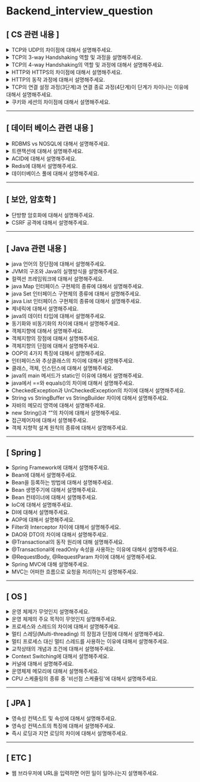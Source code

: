 # Backend_interview_question  

## [ CS 관련 내용 ]  

<details>
<summary>TCP와 UDP의 차이점에 대해서 설명해주세요. </summary>
<div markdown="1">  
<br>

![image](https://user-images.githubusercontent.com/67456294/185793406-cb3f0b74-5235-4e61-ae1a-9f1e084c8df2.png)

![image](https://user-images.githubusercontent.com/67456294/185793419-df382525-a5d8-4008-a9cb-2b6cf73e36b8.png)

  
- TCP와 UDP는 둘 다 전송 계층에서 데이터를 보내기 위해 사용하는 프로토콜 입니다.  

[ TCP ] <br>
- TCP는 연결형 서비스로 가상 회선 방식을 제공합니다. <br>
  - 3-way handshaking과정을 통해 연결을 설정하고, 4-way handshaking을 통해 연결을 해제 <br>
- 높은 신뢰성을 보장하며, 연속성보다 신뢰성있는 전송이 중요할 때에 사용됩니다. <br>
- 인터넷 상에서 데이터를 메세지의 형태(세그먼트 라는 블록 단위)로 보내기 위해 IP와 함께 사용하는 프로토콜이며 <br>
  - TCP와 IP를 함께 사용하는데, IP가 데이터의 배달을 처리한다면 TCP는 패킷을 추적 및 관리합니다. <br><br>
  
[ UDP ] <br>
- UDP는 비연결형 서비스로 데이터그램 방식을 제공합니다. <br>
  - 연결을 위해 할당되는 논리적인 경로가 없습니다. <br>
  - 그렇기 때문에 각각의 패킷은 다른 경로로 전송되고, 각각의 패킷은 독립적인 관계를 지니게 됩니다. <br>
- 정보를 주고 받을 때 정보를 보내거나 받는다는 신호절차를 거치지 않습니다. <br>
- 신뢰성보다는 연속성이 중요한 서비스, 예를 들면 실시간 서비스(streaming)에 사용됩니다. <br><br>

[ 참고 ] <br>
- UDP와 TCP는 각각 별도의 포트 주소 공간을 관리하므로 같은 포트 번호를 사용해도 무방합니다. <br>
즉, 두 프로토콜에서 동일한 포트 번호를 할당해도 서로 다른 포트로 간주합니다. <br>

- 또한 같은 모듈(UDP or TCP) 내에서도 클라이언트 프로그램에서 동시에 여러 커넥션을 확립한 경우에는 서로 다른 포트 번호를 동적으로 할당합니다. <br><br>

</div>
</details>
  
  
  
<details>
<summary>TCP의 3-way Handshaking 역할 및 과정을 설명해주세요. </summary>
<div markdown="1">  
<br>

TCP의 3-way Handshaking 역할은 <br>
TCP/IP프로토콜을 이용해서 통신을 하는 응용프로그램이 데이터를 전송하기 전,<br>
데이터를 보내는 쪽과 받는 쪽 모두 데이터를 전송할 준비가 되었다는 것을 보장하고 <br>
실제로 데이터 전달을 시작하기전에 한 쪽이 다른 쪽에 준비되었다는 것을 알리는 것입니다. <br><br>

![image](https://user-images.githubusercontent.com/67456294/185748722-8db7622a-6c1f-44fe-a197-708decb46473.png)

TCP의 3-way Handshaking 과정은 다음과 같습니다. <br><br>
[STEP 1]<br>
A클라이언트는 B서버에 접속을 요청하는 SYN 패킷을 보냅니다. <br>
이때 A클라이언트는 SYN 을 보내고 SYN/ACK 응답을 기다리는SYN_SENT 상태가 되는 것입니다.

[STEP 2]<br>
B서버는 SYN요청을 받고 A클라이언트에게 요청을 수락한다는 ACK 와 SYN flag 가 설정된 패킷을 발송하고 <br>
A가 다시 ACK으로 응답하기를 기다립니다.<br>
이때 B서버는 SYN_RECEIVED 상태가 됩니다.

[STEP 3]<br>
A클라이언트는 B서버에게 ACK을 보내고 이후로부터는 연결이 이루어지고 데이터가 오가게 되는것입니다. <br> 
이때의 B서버 상태가 ESTABLISHED 입니다.
</div>
</details>
  
  
  
<details>
<summary> TCP의 4-way Handshaking의 역할 및 과정에 대해서 설명해주세요. </summary>
<div markdown="1">  
<br>
4-way Handshaking은 세션을 종료하기 위해 수행되는 절차입니다.<br>

![image](https://user-images.githubusercontent.com/67456294/185749379-f26f220e-809a-4e46-815f-438438d142d0.png)

TCP의 4-way Handshaking 과정은 다음과 같습니다. <br><br>
[STEP 1]<br>
클라이언트가 연결을 종료하겠다는 FIN플래그를 전송합니다.<br>

[STEP 2]<br>
서버는 일단 확인메시지를 보내고 자신의 통신이 끝날때까지 기다리는데 이 상태가 CLOSE_WAIT상태입니다.<br>

[STEP 3]<br>
서버가 통신이 끝났으면 연결이 종료되었다고 클라이언트에게 FIN플래그를 전송합니다.<br>

[STEP 4]<br>
클라이언트는 확인했다는 메시지를 보냅니다.<br>
TIME_WAIT Client는 Server로부터 FIN을 수신하더라도 일정시간(디폴트 240초) 동안 세션을 남겨놓고<br>
잉여 패킷을 기다리는 과정을 거치게 되는데 이 과정을 “TIME_WAIT” 라고 합니다. <br>
Server에서 FIN을 전송하기 전에 전송한 패킷이 Routing 지연이나 패킷 유실로 인한 재전송 등으로 인해 <br>
FIN패킷보다 늦게 도착하는 상황이 발생한다면 Client가 이미 세션을 종료한 후라서 이 패킷들이 Drop되거나 데이터는 유실되지 않도록 합니다.

</div>
</details>



<details>
<summary> HTTP와 HTTPS의 차이점에 대해서 설명해주세요. </summary>
<div markdown="1">  
<br>
  
HTTP는 따로 암호화 과정을 거치지 않기 때문에 중간에 외부에서 패킷을 가로채거나 수정할 수 있어 보안에 취약합니다. <br>
이를 보완하기 위해 나온 것이 HTTPS입니다. 중간에 암호화 계층을 거쳐서 패킷을 암호화합니다.
</div>
</details>



<details>
<summary> HTTP의 동작 과정에 대해서 설명해주세요. </summary>
<div markdown="1">  
<br>

- 서버 접속 -> 클라이언트 -> 요청 -> 서버 -> 응답 -> 클라이언트 -> 연결 종료

1. AOP 주요 용어 <br>
2. DNS 서버에 웹 서버의 호스트 이름을 IP 주소로 변경 요청 <br>
3. 웹 서버와 TCP 연결 시도 <br> - 3way-handshaking <br>
4. 클라이언트가 서버에게 요청 <br> 
- HTTP Request Message = Request Header + 빈 줄 + Request Body <br> 
- Request Header  <br> 
  - 요청 메소드 + 요청 URI + HTTP 프로토콜 버전 <br> 
    - GET /background.png HTTP/1.0 POST / HTTP 1.1 <br> 
    - Header 정보(key-value 구조) <br>
5. 서버가 클라이언트에게 데이터 응답 <br>
- HTTP Response Message = Response Header + 빈 줄 + Response Body <br> 
- Response Header <br> 
    - HTTP 프로토콜 버전 + 응답 코드 + 응답 메시지 <br> 
      - ex. HTTP/1.1 404 Not Found. <br> 
    - Header 정보(key-value 구조) <br> 
- 빈 줄 <br> 
  -  요청에 대한 모든 메타 정보가 전송되었음을 알리는 용도 <br> 
- Response Body <br> 
  - 응답 리소스 데이터 <br> 
    - 201, 204 상태 코드는 바디 미포함 <br> 
6. 서버 클라이언트 간 연결 종료 <br> 
  - 4way-handshaking <br> 
7. 웹 브라우저가 웹 문서 출력 <br> 
</div>
</details>



<details>
<summary> TCP의 연결 설정 과정(3단계)과 연결 종료 과정(4단계)이 단계가 차이나는 이유에 대해서 설명해주세요. </summary>
<div markdown="1">  
<br>
  
Client가 데이터 전송을 마쳤다고 하더라도 Server는 아직 보낼 데이터가 남아있을 수 있기 때문에 <br> 
일단 FIN에 대한 ACK만 보내고, 데이터를 모두 전송한 후에 자신도 FIN 메시지를 보내기 때문입니다. 
</div>
</details>



<details>
<summary> 쿠키와 세션의 차이점에 대해서 설명해주세요. </summary>
<div markdown="1">  
<br>
  
- HTTP 프로토콜의 특징<br>
  - 비연결 지향(Connectionless)<br>
    - 클라이언트가 request를 서버에 보내고, 서버가 클라이언트에 요청에 맞는 response를 보내면 바로 연결을 끊는다.<br>
  - 상태정보 유지 안 함(Stateless)<br>
    - 연결을 끊는 순간 클라이언트와 서버의 통신은 끝나며 상태 정보를 유지하지 않는다.<br>
- 쿠키와 세션의 필요성<br>
  - HTTP 프로토콜은 위와 같은 특징으로 모든 요청 간 의존관계가 없다.<br>
  - 즉, 현재 접속한 사용자가 이전에 접속했던 사용자와 같은 사용자인지 아닌지 알 수 있는 방법이 없다.<br>
  - 계속해서 연결을 유지하지 않기 때문에 리소스 낭비가 줄어드는 것이 큰 장점이지만, 통신할 때마다 새로 연결하기 때문에 클라이언트는 매 요청마다 인증을 해야 한다는 단점이 있다.<br>
  - 이전 요청과 현재 요청이 같은 사용자의 요청인지 알기 위해서는 상태를 유지해야 한다.<br>
  - HTTP 프로토콜에서 상태를 유지하기 위한 기술로 쿠키와 세션이 있다.<br>
- 쿠키(Cookie)란?<br>
  - 개념<br>
    - 클라이언트 로컬에 저장되는 키와 값이 들어있는 파일이다.<br>
    - 이름, 값, 유효 시간, 경로 등을 포함하고 있다.<br>
    - 클라이언트의 상태 정보를 브라우저에 저장하여 참조한다.<br>
  - 구성 요소<br>
    - 쿠키의 이름(name)<br>
    - 쿠키의 값(value)<br>
    - 쿠키의 만료시간(Expires)<br>
    - 쿠키를 전송할 도메인 이름(Domain)<br>
    - 쿠키를 전송할 경로(Path)<br>
    - 보안 연결 여부(Secure)<br>
    - HttpOnly 여부(HttpOnly)<br>
  - 동작방식<br>
    1. 웹브라우저가 서버에 요청<br>
    2. 상태를 유지하고 싶은 값을 쿠키(cookie)로 생성<br>
    3. 서버가 응답할 때 HTTP 헤더(Set-Cookie)에 쿠키를 포함해서 전송<br>
      - Set−Cookie: id=doy<br>
    4. 전달받은 쿠키는 웹브라우저에서 관리하고 있다가, 다음 요청 때 쿠키를 HTTP 헤더에 넣어서 전송<br>
      - cookie: id=doy<br>
    5. 서버에서는 쿠키 정보를 읽어 이전 상태 정보를 확인한 후 응답<br>
  - 쿠키 사용 예<br>
    - 아이디, 비밀번호 저장<br>
  - 쇼핑몰 장바구니<br>
  <br><br>
  
- 세션(Session)이란?<br>
  - 개념<br>
    - 일정 시간 동안 같은 브라우저로부터 들어오는 요청을 하나의 상태로 보고 그 상태를 유지하는 기술이다.<br>
    - 즉, 웹 브라우저를 통해 서버에 접속한 이후부터 브라우저를 종료할 때까지 유지되는 상태이다.<br>
  - 동작 방식<br>
    1. 웹브라우저가 서버에 요청<br>
    2. 서버가 해당 웹브라우저(클라이언트)에 유일한 ID(Session ID)를 부여함<br>
    3. 서버가 응답할 때 HTTP 헤더(Set-Cookie)에 Session ID를 포함해서 전송<br>
    쿠키에 Session ID를 JSESSIONID 라는 이름으로 저장<br>
      - Set−Cookie: JSESSIONID=xslei13f<br>
    4. 웹브라우저는 이후 웹브라우저를 닫기까지 다음 요청 때 부여된 Session ID가 담겨있는 쿠키를 HTTP 헤더에 넣어서 전송<br>
      - Cookie: JSESSIONID=xslei13f<br>
    5. 서버는 세션 ID를 확인하고, 해당 세션에 관련된 정보를 확인한 후 응답<br>
    - 세션 사용 예<br>
      - 로그인<br>
<br><br>

- 쿠키와 세션의 차이점<br>
  - 저장 위치<br>
    - 쿠키 : 클라이언트<br>
    - 세션 : 서버<br>
  - 보안<br>
    - 쿠키 : 클라이언트에 저장되므로 보안에 취약하다.<br>
    - 세션 : 쿠키를 이용해 Session ID만 저장하고 이 값으로 구분해서 서버에서 처리하므로 비교적 보안성이 좋다.<br>
  - 라이프사이클<br>
    - 쿠키 : 만료시간에 따라 브라우저를 종료해도 계속해서 남아 있을 수 있다.<br>
    - 세션 : 만료시간을 정할 수 있지만 브라우저가 종료되면 만료시간에 상관없이 삭제된다.<br>
  - 속도<br>
    - 쿠키 : 클라이언트에 저장되어서 서버에 요청 시 빠르다.<br>
    - 세션 : 실제 저장된 정보가 서버에 있으므로 서버의 처리가 필요해 쿠키보다 느리다.<br>

</div>
</details>



--------------------------------------------------------------------------------------------------------


## [ 데이터 베이스 관련 내용 ]  

<details>
<summary> RDBMS vs NOSQL에 대해서 설명해주세요. </summary>
<div markdown="1">  
<br>
  
- RDBMS <br>
  - DBMS는 데이터베이스를 이루는 객체들의 릴레이션을 통해서 데이터를 저장하는 데이터베이스입니다. <br>
  - SQL을 사용해 데이터의 저장, 질의, 수정, 삭제를 할 수 있으며 데이터를 효율적으로 보관하는 것을 목적으로 하고 구조화가 굉장히 중요합니다. <br>
  - 장점으로는 명확한 데이터 구조를 보장하고, 중복을 피할 수 있습니다. <br> 
- NOSQL <br>
  - NOSQL은 RDBMS에 비해 자유로운 형태로 데이터를 저장합니다. <br>
  - 또한 수평확장을 할 수 있고 분산처리를 지원합니다. <br>
  - 다양한 형태의 NOSQL 데이터베이스가 있고, 대표적으로 key-value store, bigtable, dynamo, document db, graph db 등이 있습니다. <br>

둘은 대체될 수 있는 것이 아니고, 각각 필요한 시점에 적절히 선택해서 사용해야 합니다. 둘 다 같이쓰는 상호보완적인 존재가 될 수도 있습니다.

</div>
</details>


<details>
<summary> 트랜잭션에 대해서 설명해주세요. </summary>
<div markdown="1">  
<br>

- 트랜잭션(Transaction) 이란 <br>
   - 데이터베이스의 상태를 변환시키는 하나의 논리적인 작업 단위를 구성하는 연산들의 집합이다. <br>
    - 예를들어, A계좌에서 B계좌로 일정 금액을 이체한다고 가정하자. <br>
     a. A계좌의 잔액을 확인한다. <br>
     b. A계좌의 금액에서 이체할 금액을 빼고 다시 저장한다. <br>
     c. B계좌의 잔액을 확인한다. <br>
     d. B계좌의 금액에서 이체할 금액을 더하고 다시 저장한다. <br>
    - 이러한 과정들이 모두 합쳐져 계좌이체라는 하나의 작업단위를 구성한다. <br>
  - 하나의 트랜잭션은 Commit 되거나 Rollback 된다. <br>
    - Commit 연산 <br>
      - 한개의 논리적 단위(트랜잭션)에 대한 작업이 성공적으로 끝나 데이터베이스가 다시 일관된 상태에 있을 때, 이 트랜잭션이 행한 갱신 연산이 완료된 것을 트랜잭션 관리자에게 알려주는 연산이다. <br>
    - Rollback 연산 <br>
      - 하나의 트랜잭션 처리가 비정상적으로 종료되어 데이터베이스의 일관성을 깨뜨렸을 때, 이 트랜잭션의 일부가 정상적으로 처리되었더라도 트랜잭션의 원자성을 구현하기 위해 이 트랜잭션이 행한 모든 연산을 취소(Undo)하는 연산이다. <br>
      - Rollback 시에는 해당 트랜잭션을 재시작하거나 폐기한다. <br>
  - 데이터베이스 응용 프로그램은 트랜잭션들의 집합으로 정의 할 수 있다. <br>
- 트랜잭션의 필요성 <br>
  - 현금 인출기를 작동하는 도중에 기계오류나 정전 등과 같은 예기치 않은 상황이 발생하여 카드가 나오지 않거나 기계가 멈추는 경우 <br>
  - 각각 다른 지점의 은행에서 동시에 인출할 때, 하나의 지점이 다른 지점에서 저장한 잔액을 덮어 쓰는 경우 <br>
  - 위와 같은 상황이 발생되지 않도록 방지하기 위해, 즉, 트랜잭션의 성질인 ACID를 제공받기 위해 트랜잭션을 사용한다. <br><br>
  
- 트랜잭션의 상태 <br>
![image](https://user-images.githubusercontent.com/67456294/202310579-76b6d114-b199-433d-b0e9-85a01dcf3449.png)


  - 활동(Active) <br>
    - 트랜잭션이 실행 중에 있는 상태, 연산들이 정상적으로 실행 중인 상태 <br>
  - 장애(Failed) <br>
    - 트랜잭션이 실행에 오류가 발생하여 중단된 상태 <br>
  - 철회(Aborted) <br>
    - 트랜잭션이 비정상적으로 종료되어 Rollback 연산을 수행한 상태 <br>
  - 부분 완료(Partially Committed) <br>
    - 트랜잭션이 마지막 연산까지 실행했지만, Commit 연산이 실행되기 직전의 상태 <br>
  - 완료(Committed) <br>
    - 트랜잭션이 성공적으로 종료되어 Commit 연산을 실행한 후의 상태 <br>

</div>
</details>


<details>
<summary> ACID에 대해서 설명해주세요. </summary>
<div markdown="1">  
<br>

ACID는 트랜잭션이 안전하게 수행된다는 것을 보장하기 위한 성질입니다. <br><br> 
- Atomicity(원자성): 트랜잭션의 연산은 모든 연산이 완벽히 수행되어야 하며, 한 연산이라도 실패하면 트랜잭션은 실패해야 합니다.<br>
- Consistency(일관성): 트랜잭션은 유효한 상태로만 변경될 수 있습니다.<br>
- Isolation(고립성): 트랜잭션은 동시에 실행될 경우 다른 트랜잭션에 의해 영향을 받지 않고 독립적으로 실행되어야 합니다.<br>
- Durability(내구성): 트랜잭션이 커밋된 이후에는 시스템 오류가 발생하더라도 커밋된 상태로 유지되는 것을 보장해야 합니다. <br>

</div>
</details>


<details>
<summary> Redis에 대해서 설명해주세요. </summary>
<div markdown="1">  
<br>

- Redis는 key-value store NOSQL DB입니다. <br>
- 싱글스레드로 동작하며 자료구조를 지원합니다. 그리고 다양한 용도로 사용될 수 있도록 다양한 기능을 지원합니다. <br>
- 데이터의 스냅샷 혹은 AOF 로그를 통해 복구가 가능해서 어느정도 영속성도 보장됩니다. <br>
</div>
</details>



<details>
<summary> 데이터베이스 풀에 대해서 설명해주세요. </summary>
<div markdown="1">  
<br>
  
- Connection Pool <br>
  - 클라이언트의 요청에 따라 각 어플리케이션의 스레드에서 데이터베이스에 접근하기 위해서는 Connection이 필요하다. <br>
  - Connection pool은 이런 Connection을 여러 개 생성해 두어 저장해 놓은 공간(캐시), 또는 이 공간의 Connection을 필요할 때 꺼내 쓰고 반환하는 기법을 말한다. <br>
  ![image](https://user-images.githubusercontent.com/67456294/202581000-e485f7a6-7181-42d9-89fa-d9dc2fed92cc.png)
  
<br>
  
- DB에 접근하는 단계 <br>
  1. 웹 컨테이너가 실행되면서 DB와 연결된 Connection 객체들을 미리 생성하여 pool에 저장한다. <br>
  2. DB에 요청 시, pool에서 Connection 객체를 가져와 DB에 접근한다. <br>
  3. 처리가 끝나면 다시 pool에 반환한다. <br>
  
  ![image](https://user-images.githubusercontent.com/67456294/202581112-0aaea334-acb2-49d1-9f16-6faacefb3287.png)

  <br>
  
- Connction이 부족하면? <br>
  - 모든 요청이 DB에 접근하고 있고 남은 Conncetion이 없다면, 해당 클라이언트는 대기 상태로 전환시키고 Pool에 Connection이 반환되면 대기 상태에 있는 클라이언트에게 순차적으로 제공된다. <br>
- 왜 사용할까? <br>
  - 매 연결마다 Connection 객체를 생성하고 소멸시키는 비용을 줄일 수 있다. <br>
  - 미리 생성된 Connection 객체를 사용하기 때문에, DB 접근 시간이 단축된다. <br>
  - DB에 접근하는 Connection의 수를 제한하여, 메모리와 DB에 걸리는 부하를 조정할 수 있다. <br>
- Thread Pool <br>
  - 비슷한 맥락으로 Thread pool이라는 개념도 있다. <br>
  - 이 역시 매 요청마다 요청을 처리할 Thread를 만드는것이 아닌, 미리 생성한 pool 내의 Thread를 소멸시키지 않고 재사용하여 효율적으로 자원을 활용하는 기법. <br>
- Thread Pool과 Connection pool <br>
  - WAS에서 Thread pool과 Connection pool내의 Thread와 Connection의 수는 직접적으로 메모리와 관련이 있기 때문에, <br>
  많이 사용하면 할 수록 메모리를 많이 점유하게 된다. 그렇다고 반대로 메모리를 위해 적게 지정한다면, 서버에서는 많은 요청을 처리하지 못하고 대기 할 수 밖에 없다. <br>
  - 보통 WAS의 Thread의 수가 Conncetion의 수보다 많은 것이 좋은데, 그 이유는 모든 요청이 DB에 접근하는 작업이 아니기 때문이다. <br>
  
  
</div>
</details>


--------------------------------------------------------------------------------------------------------

## [ 보안, 암호학 ] 


<details>
<summary> 단방향 암호화에 대해서 설명해주세요. </summary>
<div markdown="1">  
<br>

단방향 암호화는 복호화 불가능한 암호화라고 합니다. <br> 
대부분 해시 알고리즘을 이용해서 구현하며, 민감정보를 데이터베이스에 저장할 때 해당 방식을 사용합니다.<br>

보통의 단방향 암호화는  무차별 대입 공격에 취약합니다. <br> 
따라서 이런 정보를 저장하기 위해 bcrypt와 같은 방식을 사용합니다. <br>

해시란 말에서 알 수 있듯이 충돌가능성이 있습니다. <br>
이렇게 복호화 불가능한 암호화 방식이 위험하다는 것은 해시 충돌을 일으켰다는 말로 이해해도 됩니다.
</div>
</details>



<details>
<summary> CSRF 공격에 대해서 설명해주세요. </summary>
<div markdown="1">  
<br>

- 개념<br>
  - Cross-site request forgery, CSRF, XSRF, 사이트 간 요청 위조<br>
  - 사용자가 웹사이트에 로그인한 상태에서 사이트 간 요청 위조 공격 코드가 삽입된 페이지를 열면, 공격 대상이 되는 웹사이트는 위조된 공격 명령이 믿을 수 있는 사용자로부터 발송된 것으로 판단하게 되어 공격에 노출된다.<br>
- 방어 방법<br>
  - XSS와 마찬가지로, 입력 필터링은 중요한 문제이다.<br>
  - 모든 민감한 동작에 필수로 요구되는 확인 절차가 항상 수행되도록 한다.<br>
  - 민감한 동작에 사용되는 쿠키는 짧은 수명만 갖도록 한다.<br>
- [참고] XSS vs CSRF<br>
  - 사이트 간 스크립팅(XSS)을 이용한 공격이 사용자가 특정 웹사이트를 신용하는 점을 노린 것이라면,<br>
  - 사이트간 요청 위조(CSRF)는 특정 웹사이트가 사용자의 웹 브라우저를 신용하는 상태를 노린 것이다.<br>
</div>
</details>


--------------------------------------------------------------------------------------------------------


## [ Java 관련 내용 ]  



<details>
<summary> java 언어의 장단점에 대해서 설명해주세요. </summary>
<div markdown="1">  
<br>
  
- 장점 <br>
  - 운영체제에 독립적이다. <br>
    - JVM에서 동작하기 때문에, 특정 운영체제에 종속되지 않는다. <br>
  - 객체지향 언어이다. <br>
    - 객체지향적으로 프로그래밍 하기 위해 여러 언어적 지원을 하고있다. (캡슐화, 상속, 추상화, 다형성 등) <br>
    - 객체지향 패러다임의 특성상 비교적 이해하고 배우기 쉽다. <br>
  - 자동으로 메모리 관리를 해준다. <br>
    - JVM에서 Garbage Collector라고 불리는 데몬 쓰레드에 의해 GC(Garbage Collection)가 일어난다. <br>
    GC로 인해 별도의 메모리 관리가 필요 없으며 비지니스 로직에 집중할 수 있다. <br>
  - 오픈소스이다. <br>
    - 정확히 말하면 OpenJDK가 오픈소스이다. OracleJDK는 사용 목적에 따라서 유료가 될 수 있다. <br>
    - 많은 Java 개발자가 존재하고 생태계가 잘 구축되어있다. 덕분에 오픈소스 라이브러리가 풍부하며 잘 활용한다면 짧은 개발 시간 내에 안정적인 애플리케이션을 쉽게 구현할 수 있다. <br>
  - 멀티스레드를 쉽게 구현할 수 있다. <br>
    - 자바는 스레드 생성 및 제어와 관련된 라이브러리 API를 제공하고 있기 때문에 실행되는 운영체제에 상관없이 멀티 스레드를 쉽게 구현할 수 있다. <br>
  - 동적 로딩(Dynamic Loading)을 지원한다. <br>
    - 애플리케이션이 실행될 때 모든 객체가 생성되지 않고, 각 객체가 필요한 시점에 클래스를 동적 로딩해서 생성한다. <br>
    - 또한 유지보수 시 해당 클래스만 수정하면 되기 때문에 전체 애플리케이션을 다시 컴파일할 필요가 없다. 따라서 유지보수가 쉽고 빠르다. <br>
- 단점 <br>
  - 비교적 속도가 느리다. <br>
    - 자바는 한 번의 컴파일링으로 실행 가능한 기계어가 만들어지지 않고 JVM에 의해 기계어로 번역되고 실행하는 과정을 거치기 때문에 <br>
    C나 C++의 컴파일 단계에서 만들어지는 완전한 기계어보다는 속도가 느리다. <br> 
    - 그러나 하드웨어의 성능 향상과 바이트 코드를 기계어로 변환해주는 JIT 컴파일러 같은 기술 적용으로 JVM의 기능이 향상되어 속도의 격차가 많이 줄어들었다.<br>
  - 예외처리가 불편하다. <br>
    - 프로그래머 검사가 필요한 예외가 등장한다면 무조건 프로그래머가 선언을 해줘야 한다. <br> <br>
    
</div>
</details>



<details>
<summary> JVM의 구조와 Java의 실행방식을 설명해주세요. </summary>
<div markdown="1">  
<br>

자바 가상 머신의 약자를 따서 줄여 부르는 용어로 JVM의 역할은 자바 애플리케이션을 클래스 로더를 통해 읽어 자바 API와 함께 실행하는 것입니다. 메모리 관리(GC)을 수행하며 스택기반의 가상머신입니다.

JVM의 구조는 Class Loader, Execution engine, Runtime Data Area, JNI, Native Method Library로 이루어져 있습니다.

- 클래스 로더: JVM내로 클래스를 로드하고, 링크를 통해 배치하는 작업을 수행하는 모듈
- 실행 엔진: 바이트 코드를 실행시키는 역할
  - 인터프리터: 바이트 코드를 한줄 씩 실행합니다.
  - JIT 컴파일러: 인터피르터 효율을 높이기 위한 컴파일러로 인터프리터가 반복되는 코드를 발견하면 JIT 컴파일러가 반복되는 코드를 네이티브 코드로 바꿔줍니다. 그 다음부터 인터프리터는 네이티브 코드로 컴파일된 코드를 바로 사용합니다.
  - GC(Garbage Collector): 가비지 컬렉터로 힙 영역에서 사용되지 않는 객체들을 제거하는 작업을 의미합니다.
- Runtime Data Areas: 프로그램 실행 중에 사용되는 다양한 영역입니다.
  - PC Register: Thread가 시작될 때 생성되며 현재 수행 중인 JVM 명령의 주소를 갖고 있습니다.
  - Stack Area: 지역 변수, 파라미터 등이 생성되는 영역. 실제 객체는 Heap에 할당되고 해당 레퍼런스만 Stack에 저장됩니다.
  - Heap Area: 동적으로 생성된 오브젝트와 배열이 저장되는 곳으로 GC의 대상 영역입니다.
  - Method Area: 클래스 멤버 변수, 메소드 정보, Type 정보, Constant Pool, static, final 변수 등이 생성됩니다. 상수 풀(Constant Pool)은 모든 Symbolic Reference를 포함하고 있습니다.

- JNI(Java Native Interface): 자바 애플리케이션에서 C, C++, 어셈블리어로 작성된 함수를 사용할 수 있는 방법을 제공해줍니다. Native 키워드를 사용하여 메서드를 호출합니다. 대표적인 메서드는 Thread의 currentThread()입니다.
Native Method Library: C, C++로 작성된 라이브러리 입니다. <br> <br>

Java의 실행방식

- 자바 컴파일러(javac)가 자바 소스코드(.java)를 읽어 자바 바이트코드(.class)로 변환시킵니다.
- Class Loader를 통해 class 파일들을 JVM으로 로딩합니다.
- 로딩된 class파일들은 Execution engine을 통해 해석됩니다.
- 해석된 바이트코드는 Runtime Data Areas 에 배치되어 실질적인 수행이 이루어집니다.

</div>
</details>


<details>
<summary> 컬렉션 프레임워크에 대해서 설명해주세요. </summary>
<div markdown="1">  
<br>

![image](https://user-images.githubusercontent.com/67456294/200197961-c54dc32f-7108-41e8-80c1-470c3cc36623.png)


<br>

객체, 데이터들을 효율적으로 관리 할 수 있는 자료구조들이 있는 라이브러리를 컬렉션 프레임워크라고 합니다. <br> <br>

- Map <br>
  - 검색할 수 있는 인터페이스 <br>
  - 데이터를 삽입할 때 Key와 Value의 형태로 삽입되며, Key를 이용해서 Value를 얻을 수 있다. <br>
- Collection <br>
  - List <br>
    - 순서가 있는 Collection <br>
    - 데이터를 중복해서 포함할 수 있다. <br>
  - Set <br>
    - 집합적인 개념의 Collection <br>
    - 순서의 의미가 없다. <br>
    - 데이터를 중복해서 포함할 수 없다. <br>
    
</div>
</details>




<details>
<summary> java Map 인터페이스 구현체의 종류에 대해서 설명해주세요. </summary>
<div markdown="1">  
<br>

- HashMap <br>
  - Entry<K,V>의 배열로 저장되며, 배열의 index는 내부 해쉬 함수를 통해 계산된다. <br>
  - 내부 hash값에 따라서 키순서가 정해지므로 특정 규칙없이 출력된다. <br>
  - key와 value에 null값을 허용한다. <br>
  - 비동기 처리 <br>
  -  시간복잡도: O(1) <br>

- LinkedHashMap <br>
  - HashMap을 상속받으며, Linked List로 저장된다. <br>
  - 입력 순서대로 출력된다. <br>
  - 비동기 처리 <br>
  - 시간복잡도: O(n) <br>
- TreeMap <br>
  - 내부적으로 레드-블랙 트리(Red-Black tree)로 저장된다. <br>
  - 키값이 기본적으로 오름차순 정렬되어 출력된다. <br>
  - 키값에 대한 Compartor 구현으로 정렬 방법을 지정할 수 있다. <br>
  - 시간복잡도: O(logn) <br>
- ConCurrentHashMap <br>
  - multiple lock <br>
  - update할 때만 동기 처리 <br>
  - key와 value에 null값을 허용하지 않는다. <br>
- HashTable <br>
  - single lock <br>
  - 모든 메서드에 대해 동기 처리 <br>
  - key와 value에 null값을 허용하지 않는다. <br>
</div>
</details>



<details>
<summary> java Set 인터페이스 구현체의 종류에 대해서 설명해주세요. </summary>
<div markdown="1">  
<br>
  
- HashSet <br>
   - 저장 순서를 유지하지 않는 데이터의 집합이다. <br>
   - 해시 알고리즘(hash algorithm)을 사용하여 검색 속도가 매우 빠르다. <br>
   - 내부적으로 HashMap 인스턴스를 이용하여 요소를 저장한다. <br>
- LinkedHashSet <br>
   - 저장 순서를 유지하는 HashSet <br>
- TreeSet <br>
  - 데이터가 정렬된 상태로 저장되는 이진 탐색 트리(binary search tree)의 형태로 요소를 저장한다. <br>
   - 이진 탐색 트리 중에 성능을 향상시킨 레드-블랙 트리(Red-Black tree)로 구현되어 있다. <br>
   - Compartor 구현으로 정렬 방법을 지정할 수 있다. <br>
</div>
</details>



<details>
<summary> java List 인터페이스 구현체의 종류에 대해서 설명해주세요. </summary>
<div markdown="1">  
<br>
  
- ArrayList <br>
   - 단방향 포인터 구조로 각 데이터에 대한 인덱스를 가지고 있어 데이터 검색에 적합하다. <br>
   - 데이터의 삽입, 삭제 시 해당 데이터 이후 모든 데이터가 복사되므로 삽입, 삭제가 빈번한 데이터에는 부적합하다. <br>
- LinkedList <br>
   - 양방향 포인터 구조로 데이터의 삽입, 삭제 시 해당 노드의 주소지만 바꾸면 되므로 삽입, 삭제가 빈번한 데이터에 적합하다. <br>
   - 데이터의 검색 시 처음부터 노드를 순회하므로 검색에는 부적합하다. <br>
   - 스택, 큐, 양방향 큐 등을 만들기 위한 용도로 쓰인다. <br>
- Vector <br>
   - 내부에서 자동으로 동기화 처리가 일어난다. <br>
   - 성능이 좋지 않고 무거워 잘 쓰이지 않는다. <br>
</div>
</details>

  

<details>
<summary> 제네릭에 대해서 설명해주세요. </summary>
<div markdown="1">  
<br>
제네릭은 자바의 타입 안정성을 맡고 있습니다. <br>
컴파일 과정에서 타입체크를 해주는 기능으로 객체의 타입을 컴파일 시에 체크하기 때문에 <br> 
객체의 타입 안정성을 높이고 형변환의 번거로움을 줄여줍니다. 
</div>
</details>



<details>
<summary> java의 데이터 타입에 대해서 설명해주세요. </summary>
<div markdown="1">  
<br>
  
1. 기본 데이터 타입(Primitive Data Type) <br>
- 기본 타입의 종류는 byte, short, char, int, float, double, boolean이 있다. <br>
  - 정수형 : byte, short, int, long <br>
  - 실수형 : float, double <br>
  - 논리형 : boolean(ture/false) <br>
  - 문자형 : char <br>
- 기본 타입의 크기가 작고 고정적이기 때문에 메모리의 Stack 영역에 저장된다. <br><br>
2. 참조 타입(Reference Data Type) <br>
- 참조 타입의 종류는 class, array, interface, Enumeration이 있다. <br>
    - 기본형을 제외하고는 모두 참조형이다. <br>
    - new 키워드를 이용하여 객체를 생성하여 데이터가 생성된 주소를 참조하는 타입이다. <br>
    - String, StringBuffer, List, 개인이 만든 클래스 등 <br>
    - String과 배열은 참조 타입과 달리 new 없이 생성이 가능하지만 기본 타입이 아닌 참조 타입이다. <br>
- 참조 타입의 데이터의 크기가 가변적, 동적이기 때문에 동적으로 관리되는 Heap 영역에 저장된다. <br>
- 더 이상 참조하는 변수가 없을 때 가비지 컬렉션에 의해 파괴된다. <br>
- 참조 타입은 값이 저장된 곳의 주소를 저장하는 공간으로 객체의 주소를 저장한다. (Call-By-Value) <br> <br>
</div>
</details>



<details>
<summary> 동기화와 비동기화의 차이에 대해서 설명해주세요. </summary>
<div markdown="1">  
<br>

- 동기화(Syncronous) <br>
  - 한 자원에 동시에 접근하는 것 제한 <br>
  - 순차적으로 진행 <br> 
  - 다음에 실행될 명령은 현재 실행 중인 명령 종료 시까지 대기 (대기시간 버퍼링 발생) <br>
  - 서버와 클라이언트가 주고 받는 것이 동시에 이루어지는 형태 <br>
  - 시간적인 동기화가 필요한 곳에 많이 사용 <br>
  - ex. 현금인출기 <br>
  - Java에서 synchronized 키워드 사용 <br> 
    - 자바에서 멀티 스레드 접근 제한 키워드 <br>
    - 메소드 단위, 블록 단위 적용 가능 <br>
    - 단, 메소드 단위로 지정할 경우 메소드 전체에 lock이 걸리기 때문에 가능하면 블록 활용 (임계 영역은 작을 수록 좋음) <br>
<br>

- 비동기화(Asyncronous) <br>
  - 현재 실행 중인 명령이 종료되지 않아도 다음 명령 실행 가능 <br>
  - Callback 함수를 통해 결과 확인 <br>
  - ex. Ajax, Thread <br>
</div>
</details>



<details>
<summary> 객체지향에 대해서 설명해주세요. </summary>
<div markdown="1">  
<br>

- 객체(Object) <br>
  - 현실세계의 실체 및 개념을 반영하는 상태(Status)와 행위(Behavior)를 정의한 데이터의 집합 <br> <br> 
- 객체지향(Object-Oriented) 프로그래밍 <br>
  - 각자의 역할을 지닌 객체들끼리 서로 메시지를 주고받으며 동작할 수 있도록 프로그래밍 하는 것 <br><br>
- 객체 지향 모델링은 기능이 아닌 객체가 중심이 되며 "누가 어떤 일을 할 것인가?"가 핵심이 된다. <br>
즉, 객체를 도출하고 각각의 역할을 정의해 나가는 것에 초점을 맞춘다.
</div>
</details>



<details>
<summary> 객체지향의 장점에 대해서 설명해주세요. </summary>
<div markdown="1">  
<br>

객체를 중심으로 프로그래밍하기 때문에, <br>
- 사람의 관점에서 프로그램을 이해하고 파악하기 쉽다.<br>
- 클래스 단위로 모듈화시켜서 개발할 수 있으므로 대형 프로젝트처럼 여러 명, 여러 회사에서 개발이 필요할 시 업무 분담이 쉽다. <br>
- 재사용성, 확장성, 융통성이 높다.<br>

이러한 장점 때문에 디버깅과 유지보수가 용이하고 설계과 분석이 비교적 쉽다.<br>
</div>
</details>



<details>
<summary> 객체지향의 단점에 대해서 설명해주세요. </summary>
<div markdown="1">  
<br>

- 설계 시 많은 시간과 노력이 필요하다. <br>
- 사람이 이해하고 작성하기 편한 방식으로 코드를 나누기 때문에, 컴퓨터가 이해하는데 시간이 걸려 실행하는 속도가 느려지거나 저장 공간을 많이 차지한다. <br>


</div>
</details>



<details>
<summary> OOP의 4가지 특징에 대해서 설명해주세요. </summary>
<div markdown="1">  
<br>
1. 추상화(Abstraction) <br>
  - 구체적인 사물들의 공통적인 특징을 파악해서 이를 하나의 개념(집합)으로 다루는 것 <br> <br>
2.캡슐화(Encapsulation) <br>
- 정보 은닉(information hiding): 필요가 없는 정보는 외부에서 접근하지 못하도록 제한하는 것 <br> 
- 높은 응집도, 낮은 결합도를 유지하여 유연함과 유지보수성 증가 <br> <br>
3. 일반화 관계(Inheritance, 상속) <br>
- 여러 개체들이 가진 공통된 특성을 부각시켜 하나의 개념이나 법칙으로 성립시키는 과정 <br> <br>
4. 다형성(Polymorphism) <br>
- 서로 다른 클래스의 객체가 같은 메시지를 받았을 때 각자의 방식으로 동작하는 능력 <br>
- 오버라이딩(Overriding), 오버로딩(Overloading) <br>
</div>
</details>



<details>
<summary> 인터페이스와 추상클래스의 차이에 대해서 설명해주세요. </summary>
<div markdown="1">  
<br>
추상 클래스(Abstract Class) <br>
&nbsp; * 개념: abstract 키워드로 선언된 클래스 <br>
&nbsp; &nbsp; a. 추상 메서드를 최소 한 개 이상 가지고 abstract로 선언된 클래스 <br>
&nbsp; &nbsp; &nbsp; -- 최소 한 개의 추상 메서드를 포함하는 경우 반드시 추상 클래스로 선언하여야 한다. <br>
&nbsp; &nbsp; b. 추상 메서드가 없어도 abstract로 선언한 클래스 <br>
&nbsp; &nbsp; &nbsp; -- 그러나 추상 메서드가 하나도 없는 경우라도 추상 클래스로 선언할 수 있다. <br> <br>
&nbsp; * 추상 클래스의 구현 <br>
&nbsp; &nbsp; -- 서브 클래스에서 슈퍼 클래스의 모든 추상 메서드를 오버라이딩하여 실행가능한 코드로 구현한다. <br> <br>
&nbsp; * 추상 클래스의 목적 <br>
&nbsp; &nbsp; -- 객체(인스턴스)를 생성하기 위함이 아니며, 상속을 위한 부모 클래스로 활용하기 위한 것이다. <br>
&nbsp; &nbsp; -- 여러 클래스들의 공통된 부분을 추상화(추상 메서드) 하여 상속받는 클래스에게 구현을 강제화하기 위한 것이다. <br>
&nbsp; &nbsp; -- 즉, 추상 클래스의 추상 메서드를 자식 클래스가 구체화하여 그 기능을 확장하는 데 목적이 있다. <br> <br>

```java
abstract class Shape { // 추상 클래스
  Shape() {...}
  void edit() {...}
  abstract public void draw(); // 추상 메서드
}
```
<br> 

```java
/* 추상 클래스의 구현 */
class Circle extends Shape {
  public void draw() { System.out.println("Circle"); } // 추상 메서드 (오버라이딩)
  void show() { System.out.println("동그라미 모양"); }
}
```

<br>
인터페이스(Interface) <br>
&nbsp; * 개념: 추상 메서드와 상수만을 포함하며, interface 키워드를 사용하여 선언한다. <br>
&nbsp; &nbsp; - 인터페이스의 구현 <br>
&nbsp; &nbsp; &nbsp; -- 인터페이스를 상속받고, 추상 메서드를 모두 구현한 클래스를 작성한다. <br>
&nbsp; &nbsp; &nbsp; -- implements 키워드를 사용하여 구현한다. <br> <br>
&nbsp; &nbsp; - 인터페이스의 목적 <br>
&nbsp; &nbsp; &nbsp; -- 상속받을 서브 클래스에게 구현할 메서드들의 원형을 모두 알려주어, 클래스가 자신의 목적에 맞게 메서드를 구현하도록 하는 것이다. <br>
&nbsp; &nbsp; &nbsp; -- 구현 객체의 같은 동작을 보장하기 위한 목적이 있다. <br>
&nbsp; &nbsp; &nbsp; -- 즉, 서로 관련이 없는 클래스에서 공통적으로 사용하는 방식이 필요하지만 기능을 각각 구현할 필요가 있는 경우에 사용한다. <br> <br>
&nbsp; &nbsp; - 인터페이스의 특징 <br>
&nbsp; &nbsp; &nbsp; a. 인터페이스는 상수 필드와 추상 메서드만으로 구성된다. <br>
&nbsp; &nbsp; &nbsp; b. 모든 메서드는 추상 메서드로서, abstract public 속성이며 생략 가능하다. <br>
&nbsp; &nbsp; &nbsp; c. 상수는 public static final 속성이며, 생략하여 선언할 수 있다. <br>
&nbsp; &nbsp; &nbsp; d. 인터페이스를 상속받아 새로운 인터페이스를 만들 수 있다. <br>


```java
/* 인터페이스의 개념 */
interface Phone { // 인터페이스
  int BUTTONS = 20; // 상수 필드 (public static final int BUTTONS = 20;과 동일)
  void sendCall(); // 추상 메서드 (abstract public void sendCall();과 동일)
  abstract public void receiveCall(); // 추상 메서드
}
```


```java
/* 인터페이스의 구현 */
class FeaturePhone implements Phone {
  // Phone의 모든 추상 메서드를 구현한다.
  public void sendCall() {...}
  public void receiveCall() {...}

  // 추가적으로 다른 메서드를 작성할 수 있다.
  public int getButtons() {...}
}
```

</div>
</details>


<details>
<summary> 클래스, 객체, 인스턴스에 대해서 설명해주세요. </summary>
<div markdown="1">  
<br>

- 클래스
  - 객체를 만들어 내기 위한 설계도 혹은 
  - 연관되어 있는 변수와 메서드의 집합
  
- 객체(Object)
  - 소프트웨어 세계에 구현할 대상
  - 클래스에 선언된 모양 그대로 생성된 실체
  - '클래스의 인스턴스(instance)' 라고도 부른다.
  - 객체는 모든 인스턴스를 대표하는 포괄적인 의미를 갖는다.
  - oop의 관점에서 클래스의 타입으로 선언되었을 때 '객체'라고 부른다.

- 인스턴스(Instance)
  - 설계도를 바탕으로 소프트웨어 세계에 구현된 구체적인 실체
    - 즉, 객체를 소프트웨어에 실체화 하면 그것을 '인스턴스'라고 부른다.
    - 실체화된 인스턴스는 메모리에 할당된다.
  - 인스턴스는 객체에 포함된다고 볼 수 있다.
  - oop의 관점에서 객체가 메모리에 할당되어 실제 사용될 때 '인스턴스'라고 부른다.
  - 추상적인 개념(또는 명세)과 구체적인 객체 사이의 관계 에 초점을 맞출 경우에 사용한다.
    - '~의 인스턴스' 의 형태로 사용된다.
    - 객체는 클래스의 인스턴스다.
    - 객체 간의 링크는 클래스 간의 연관 관계의 인스턴스다.
    - 실행 프로세스는 프로그램의 인스턴스다.
  - 즉, 인스턴스라는 용어는 반드시 클래스와 객체 사이의 관계로 한정지어서 사용할 필요는 없다.
  - 인스턴스는 어떤 원본(추상적인 개념)으로부터 '생성된 복제본'을 의미한다.


```java
/* 클래스 */
public class Animal {
  ...
}
/* 객체와 인스턴스 */
public class Main {
  public static void main(String[] args) {
    Animal cat, dog; // '객체'

    // 인스턴스화
    cat = new Animal(); // cat은 Animal 클래스의 '인스턴스'(객체를 메모리에 할당)
    dog = new Animal(); // dog은 Animal 클래스의 '인스턴스'(객체를 메모리에 할당)
  }
}
```
<br><br>
- Q. 클래스 VS 객체 <br>
  - 클래스는 '설계도', 객체는 '설계도로 구현한 모든 대상'을 의미한다. <br><br>
- Q. 객체 VS 인스턴스 <br>
  - 클래스의 타입으로 선언되었을 때 객체라고 부르고, 그 객체가 메모리에 할당되어 실제 사용될 때 인스턴스라고 부른다. <br>
  - 객체는 현실 세계에 가깝고, 인스턴스는 소프트웨어 세계에 가깝다. <br>
  - 객체는 '실체', 인스턴스는 '관계'에 초점을 맞춘다. <br>
  - 객체를 '클래스의 인스턴스'라고도 부른다. <br>
  - '방금 인스턴스화하여 레퍼런스를 할당한' 객체를 인스턴스라고 말하지만, 이는 원본(추상적인 개념)으로부터 생성되었다는 것에 의미를 부여하는 것일 뿐 엄격하게 객체와 인스턴스를 나누긴 어렵다. <br><br>
- 추상화 기법 <br>
1. 분류(Classification) <br>
   - 객체 -> 클래스 <br>
   - 실재하는 객체들을 공통적인 속성을 공유하는 범부 또는 추상적인 개념으로 묶는 것 <br>
2. 인스턴스화(Instantiation) <br>
   - 클래스 -> 인스턴스 <br>
    - 분류의 반대 개념. 범주나 개념으로부터 실재하는 객체를 만드는 과정 <br>
    - 구체적으로 클래스 내의 객체에 대해 특정한 변형을 정의하고, 이름을 붙인 다음, 그것을 물리적인 어떤 장소에 위치시키는 등의 작업을 통해 인스턴스를 만드는 것을 말한다. 
<br>
</div>
</details>



<details>
<summary> java의 main 메서드가 static인 이유에 대해서 설명해주세요. </summary>
<div markdown="1">  
<br>

- static 키워드 <br>
  - static 멤버는 클래스 로딩(프로그램 시작) 시 메모리에 로드되어 인스턴스를 생성하지 않아도 호출이 가능하다. <br>
- main 메서드가 static인 이유 <br>
  - public static void main(String[] args){...} <br>
  - 위와 같은 형식은 java에서의 main() 관례이다. 위와 같은 시그니처를 가진 메소드가 없으면 실행되지 않는다. <br>
  - JVM은 인스턴스가 없는 클래스의 main()을 호출해야하기 때문에 static이어야 한다. <br>
- JVM과 static <br>
  - 코드를 실행하면 컴파일러가 .java 코드를 .class(byte code)로 변환한다. <br>
  - 클래스 로더가 .class파일을 메모리 영역(Runtime Data Area)에 로드한다. <br>
  - Runtime Data Area 중 Meathod Area(= Class area = Static area)라고 불리는 영역에 Class Variable이 저장되는데, static 변수 또한 여기에 포함된다. <br>
  - JVM은 Meathod Area에 로드된 main()을 실행한다. <br> <br>
  ![image](https://user-images.githubusercontent.com/67456294/200429668-8e46e3b1-b53b-4780-8e50-2dc84f4fd698.png)

</div>
</details>



<details>
<summary> java에서 ==와 equals()의 차이에 대해서 설명해주세요. </summary>
<div markdown="1">  
<br>

- "==" <br>
  - 항등 연산자(Operator) 이다. <br>
    - <--> != <br>
  - 참조 비교(Reference Comparison) ; (주소 비교, Address Comparison) <br>
    - 두 객체가 같은 메모리 공간을 가리키는지 확인한다. <br>
  - 반환 형태: boolean type <br>
    - 같은 주소면 return true, 다른 주소면 return false <br>
  - 모든 기본 유형(Primitive Types)에 대해 적용할 수 있다. <br>
    - byte, short, char, int, float, double, boolean <br><br>
- "equals()" <br>
  - 객체 비교 메서드(Method) 이다. <br>
  - <--> !(s1.equals(s2)); <br>
  - 내용 비교(Content Comparison) <br>
    - 두 객체의 값이 같은지 확인한다. <br>
    - 즉, 문자열의 데이터/내용을 기반으로 비교한다. <br>
  - 기본 유형(Primitive Types)에 대해서는 적용할 수 없다. <br>
  - 반환 형태: boolean type <br>
    - 같은 내용이면 return true, 다른 내용이면 return false <br><br>
    
- "==" VS "equals()" 예시
```java
public class Test {
    public static void main(String[] args) {
        // Thread 객체
        Thread t1 = new Thread();
        Thread t2 = new Thread(); // 새로운 객체 생성. 즉, s1과 다른 객체.
        Thread t3 = t1; // 같은 대상을 가리킨다.
        // String 객체
        String s1 = new String("WORLD");
        String s2 = new String("WORLD");
        /* --print-- */
        System.out.println(t1 == t3); // true
        System.out.println(t1 == t2); // false(서로 다른 객체이므로 별도의 주소를 갖는다.)
        System.out.println(t1.equals(t2)); // false
        System.out.println(s1.equals(s2)); // true(모두 "WORLD"라는 동일한 내용을 갖는다.)
    }
```

</div>
</details>



<details>
<summary> CheckedException과 UnCheckedException의 차이에 대해서 설명해주세요. </summary>
<div markdown="1">  
<br>
  
  ![image](https://user-images.githubusercontent.com/67456294/207458000-74186bea-6238-4187-98ee-3a763844edc1.png)


- Checked Exception
  - 명시적인 예외 처리를 강제하기 때문에 Checked Exception이라 한다.
  - 반드시 try ~ catch로 예외를 잡거나 throw로 호출한 메소드에게 예외를 던져야 한다.
  - Checked Exception은 RuntimeException을 상속하지 않은 클래스이며, 명시적인 예외 처리를 해야 한다. 
  - 컴파일 시점에 확인할 수 있고 트랜잭션 안에서 동작할 때 Checked Exception이 발생하면 롤백되지 않는다는 특징이 있다.
  
- Unchecked Exception
  - 명시적인 예외 처리를 강제하지 않기 때문에 Uncheked Exception이라고 한다. 
  - 명시적인 예외 처리란 try ~ catch로 예외를 잡거나 throw로 호출한 메소드에게 예외를 던지지 않는 행위를 말한다.
  - Unchecked Exception은 RuntimeException을 상속한 클래스이며, 명시적인 예외 처리를 하지 않는다. 
  - 런타임 시점에 확인할 수 있고 트랜잭션 안에서 동작할 때 Unchecked Exception이 발생하면 롤백된다는 특징이 있다.
  
- 올바른 예외처리 방식?
  - 예외 복구 전략이 명확하고 복구가 가능하다면 Checked Excetpion을 try-catch로 잡아서 예외를 복구하는 것이 좋다. 
  - 복구가 불가능한 Checked Exception이 발생하면 더 구체적인 Unchecked Exception을 발생시키고 예외에 대한 메시지를 명확하게 전달하는 것이 좋다. 
  - 무책임하게 상위 메서드에 throw로 예외를 던지는 것은 상위 메서드의 책임이 증가하기 때문에 좋지 않은 방법이다.

</div>
</details>



<details>
<summary> String vs StringBuffer vs StringBuilder 차이에 대해서 설명해주세요. </summary>
<div markdown="1">  
<br>

- String<br>
    - immutable(불변)<br>
    - 객체를 한 번 할당할 때 메모리 공간에 변동이 없다.(할당 시 Heap String Pool영역에 생성되어 그 값을 계속 사용한다.)<br>
    - 동기화를 신경쓰지 않아도 된다.<br>
    - 엄청나게 많은 문자열을 선언 및 연산할 떄는 성능저하를 고려해야 한다.<br>
    
- StringBuffer<br>
    - mutable(가변)<br>
    - 각 메서드별로 Synchronized Keyword가 존재한다.<br>
    - 멀티스레드 환경에서도 동기화를 지원한다.(thread-safe)<br>

- StringBuilder<br>
    - mutable(가변)<br>
    - 동기화를 지원하지 않는다. <br><br>


<정리><br>
- String은 짧은 문자열을 더할 경우 사용한다.<br>
- StringBuffer는 스레드에 안전한 프로그램이 필요할 때나, 개발 중인 시스템의 부분이 스레드에 안전한지 모를 경우 사용하면 좋다.<br>
- StringBuilder는 스레드에 안전한지 여부가 전혀 관계 없는 프로그램을 개발할 때 사용하면 좋다. <br>
- 멀티스레드 환경이라면 값 동기화 보장을 위해 StringBuffer를 사용하고,<br>
  단일스레드 환경이라면 StringBuilder를 사용하는 것이 좋다.<br>
- 단순히 성능만 놓고 본다면 연산이 많은 경우, StringBuilder > StringBuffer >>> String 이다.<br>
</div>
</details>



<details>
<summary> 자바의 메모리 영역에 대해서 설명해주세요. </summary>
<div markdown="1">  
<br>

- 메서드 영역<br>
  - static 변수, 전역 변수, 코드에서 사용되는 Class 정보 등이 할당된다.<br>

- 스택(Stack)<br>
  - 지역 변수, 함수(메서드) 등이 할당되는 LIFO(Last In First Out) 방식의 메모리이다.<br>

- 힙(Heap)<br>
    - new 연산자를 통한 동작할당된 객체들이 저장되며, 가비지 컬렉션에 의해 메모리가 관리된다.<br>

</div>
</details>



<details>
<summary> new String()과 “”의 차이에 대해서 설명해주세요. </summary>
<div markdown="1">  
<br>

- Java에서 문자열은 Heap 영역 내의 String Pool이라는 곳에서 따로 관리하게 된다.
- "" 으로 선언된 String은 String Pool에 추가가 되고 해당 값을 참조 값으로 가지게 된다.
- 반면 new String()으로 생성된 String은 String Pool이 아닌 Heap 영역에 새로운 객체를 등록하게 된다.
- 즉, 위 두 방법으로 객체를 생성하였을 경우 각 객체의 메모리상의 위치가 다르다.

</div>
</details>



<details>
<summary> 접근제어자에 대해서 설명해주세요. </summary>
<div markdown="1">  
<br>

- public : 어디서든 접근이 가능합니다.
- protected : 동일 패키지 혹은 상속받은 외부 패키지 클래스에서 사용 가능합니다.
- (default) : 동일 패키지 내에서만 접근 가능합니다.
- private : 해당 클래스 내에서만 접근 가능합니다.

</div>
</details>



<details>
<summary> 객체 지향적 설계 원칙의 종류에 대해서 설명해주세요. </summary>
<div markdown="1">  
<br>

1.SRP(Single Responsibility Principle) : 단일 책임 원칙 <br>
클래스는 단 하나의 책임을 가져야 하며 클래스를 변경하는 이유는 단 하나의 이유여야 합니다. <br>
<br>
2. OCP(Open-Closed Principle) : 개방-폐쇄 원칙 <br>
확장에는 열려 있어야 하고 변경에는 닫혀 있어야 합니다.<br>
<br>
3. LSP(Liskov Substitution Principle) : 리스코프 치환 원칙<br>
상위 타입의 객체를 하위 타입의 객체로 치환해도 상위 타입을 사용하는 프로그램은 정상적으로 동작해야 합니다.<br>
<br>
4. ISP(Interface Segregation Principle) : 인터페이스 분리 원칙 <br>
인터페이스는 그 인터페이스를 사용하는 클라이언트를 기준으로 분리해야 합니다. <br>
<br>
5. DIP(Dependency Inversion Principle) : 의존 역전 원칙<br>
고수준 모듈은 저수준 모듈의 구현에 의존해서는 안됩니다.<br>

</div>
</details>



--------------------------------------------------------------------------------------------------------

## [ Spring ] 

<details>
<summary> Spring Framework에 대해서 설명해주세요. </summary>
<div markdown="1">  
<br>
  
- 스프링 프레임워크는 자바 개발을 편리하게 해주는 오픈소스 프레임워크다.<br>

  - 경량 컨테이너로서 자바 객체를 직접 관리<br>
    - 각각의 객체 생성, 소멸과 같은 라이프 사이클을 관리하며 스프링으로부터 필요한 객체를 얻어올 수 있다.<br><br>
    
  - 제어의 역전(IoC)이라는 기술을 통해 어플리케이션의 느슨한 결합을 도모<br>
    - 컨트롤의 제어권이 사용자가 아닌 프레임워크에 있어서 필요에 다라 스프링에서 사용자의 코드를 호출한다.<br><br>
    
  - 의존성 주입(DI, Dependency Injection)을 지원<br>
    - 각각의 계층이나 서비스들 간에 의존성이 존재할 경우 프레임워크가 서로 연결시켜준다.<br><br>
    
  - 관점 지향 프로그래밍(AOP, Aspect-Oriented Programming)을 지원<br>
    - 트랜잭션이나 로깅, 보안과 같이 여러 모듈에서 공통적으로 사용하는 기능의 경우 해당 기능을 분리하여 관리할 수 있다.<br>
<br>

</div>
</details>


<details>
<summary> Bean에 대해서 설명해주세요. </summary>
<div markdown="1">  
<br>
  
- 컨테이너 안에 들어있는 객체 <br>
- 컨테이너에 담겨있으며, 필요할 때 컨테이너에서 가져와서 사용 <br>
- @Bean 을 사용하거나 xml 설정을 통해 일반 객체를 Bean으로 등록할 수 있고, Bean으로 등록된 객체는 쉽게 주입하여 사용 가능 <br><br>
</div>
</details>


<details>
<summary> Bean을 등록하는 방법에 대해서 설명해주세요. </summary>
<div markdown="1">  
<br>
  
1. 우선 가장 쉬운 방법으로 @Component 어노테이션을 사용하는 것입니다.<br>
@Controller, @Service, @Repository는 모두 @Component를 포함하고 있습니다.<br>
<br>

2. 설정 클래스를 따로 만들어 @Configuration 어노테이션을 붙이고,<br>
해당 클래스 안에서 빈으로 등록할 메소드를 만들어 @Bean 어노테이션을 붙여주면 자동으로 해당 타입의 빈 객체가 생성됩니다.<br>
<br>
</div>
</details>



<details>
<summary> Bean 생명주기에 대해서 설명해주세요. </summary>
<div markdown="1">  
<br>
  
- 스프링 IoC 컨테이너 생성 → 스프링 빈 생성 → 의존관계 주입 → 초기화 콜백 메소드 호출 →  사용 → 소멸 전 콜백 메소드 호출 → 스프링 종료  <br>
<br>

- 스프링 컨테이너에 의해 생명주기 관리 <br>
- 스프링 컨테이너 종료 시 빈 객체 소멸 <br> <br>
</div>
</details>



<details>
<summary> Bean 컨테이너에 대해서 설명해주세요. </summary>
<div markdown="1">  
<br>
  
- 컨테이너(Container)는 보통 인스턴스의 생명주기를 관리하며, 개발자가 작성한 코드의 처리과정을 위임받은 독립적인 존재입니다. <br>
- 컨테이너는 적절한 설정만 되어있다면 개발자가 작성한 코드를 스스로 참조한 뒤 알아서 객체의 생성과 소멸을 컨트롤합니다. <br>
- Spring 프레임워크는 다른 프레임워크들과 달리 컨테이너 기능을 제공하고 있습니다. <br> 
- 이와 같은 컨테이너 기능을 제공하는 것이 가능하도록 하는 것이 IoC 패턴입니다.
- 컨테이너의 종류로는 BeanFactory, ApplicationContext가 있습니다.
</div>
</details>


<details>
<summary> IoC에 대해서 설명해주세요. </summary>
<div markdown="1">  
<br>
  
IoC(Inversion of Control, 제어의 역전)란 <br>
- 객체의 생성에서부터 생명주기의 관리까지 모든 객체에 대한 제어권이 바뀐 것을 의미하며, <br>
제어 권한을 자신이 아닌 다른 대상에게 위임하는 것입니다. <br>
- 이 방식은 대부분의 프레임워크에서 사용하는 방법으로, 개발자는 필요한 부분을 개발해서 끼워 넣기의 형태로 개발하고 실행합니다. <br> <br>
- 프레임워크가 이러한 구조를 가지기 때문에 개발자는 프레임워크에 필요한 부품을 개발하고 조립하는 방식의 개발을 하게 됩니다. <br>
- 이렇게 조립된 코드의 최종 호출은 개발자에 의해서 제어되는 것이 아니라 <br>
프레임워크의 내부에서 결정된 대로 이뤄지게 되는데, 이러한 현상을 "제어의 역전"이라고 표현합니다. <br><br>

Spring에서의 IoC <br>
- Spring 프레임워크에서 지원하는 Ioc Container는 우리들이 흔히 개발하고 사용해왔던 <br>
일반 POJO(Plain Old Java Object)의 생명주기를 관리하며, 생성된 인스턴스들에게 추가적인 기능들을 제공합니다. <br><br> 

라이브러리와 프레임워크의 차이 <br>
- IoC의 개념이 적용되었나의 차이를 의미합니다. <br>
- 라이브러리를 사용하는 애플리케이션 코드는 애플리케이션 흐름을 직접 제어합니다. <br>
- 단지 동작하는 중에 필요한 기능이 있을 때 능동적으로 라이브러리를 시용할 뿐입니다. <br>
- 반면에 프레임워크는 거꾸로 애플리케이션 코드가 프레임워크에 의해 사용됩니다. <br>
- 보통 프레임워크 위에 개발한 클래스를 등록해두고, <br> 
프레임워크가 흐름을 주도히는 중에 개발자가 만든 애플리케이션 코드를 시용하도록 만드는 방식입니다. <br> 
</div>
</details>



<details>
<summary> DI에 대해서 설명해주세요. </summary>
<div markdown="1">  
<br>

- DI란 <br>
  - Dependency Injection, 의존성 주입 <br>
  - Dependency Injection은 Spring 프레임워크에서 지원하는 IoC의 형태이다. <br>
  - DI는 클래스 사이의 의존관계를 빈 설정 정보를 바탕으로 컨테이너가 자동적으로 연결해주는 것을 말한다. <br> 
  - 개발자들은 제어를 담당할 필요없이 빈 설정 파일에 의존관계가 필요하다는 정보만 추가해주면 된다. <br>
    - 컨테이너가 실행 흐름의 주체가 되어 애플리케이션 코드에 의존관계를 주입해주는 것. <br><br>
    
- 의존성(Dependency) <br>
  - Dependency Injection, 의존성 주입  <br>
  - 현재 객체가 다른 객체와 상호작용(참조)하고 있다면 다른 객체들을 현재 객체의 의존이라 한다. <br><br>
      
- 의존성이 위험한 이유 <br>
  - 하나의 모듈이 바뀌면 의존한 다른 모듈까지 변경되야 한다. <br>
  - 테스트 가능한 어플을 만들 때 의존성이 있으면 유닛테스트 작성이 어렵다. <br>
  - 유닛테스트의 목적 자체가 다른 모듈로부터 독립적으로 테스트하는 것을 요구한다. <br><br>

- DI의 특징 <br>
  - ‘new’를 사용해 모듈 내에서 다른 모듈을 초기화하지 않으려면 객체 생성은 다른 곳에서 하고, 생성된 객체를 참조하면 된다.<br>
  - 의존성 주입은 Inversion of Control 개념을 바탕으로 한다. 클래스가 외부로부터 의존성을 가져야한다. <br><br>
 
- DIDI가 필요한 이유(DI의 장점) <br>
  - 클래스를 재사용 할 가능성을 높이고, 다른 클래스와 독립적으로 클래스를 테스트 할 수 있다. <br>
  - 비즈니스 로직의 특정 구현이 아닌 클래스를 생성하는데 매우 효과적이다. <br><br>

- DI의 세가지 방법 <br>
  - Contructor Injection : 생성자 삽입
  - Method(Setter) Injection : 메소드 매개 변수 삽입
  - Field Injection : 멤버 변수 삽입
</div>
</details>



<details>
<summary> AOP에 대해서 설명해주세요. </summary>
<div markdown="1">  
<br>

- AOP(Aspect Oriented Programming)란 <br>
  - Aspect Oriented Programming, 관점 지향 프로그래밍 <br>
  - 어떤 로직을 기준으로 핵심 관점과 부가 관점을 나누고, 관점을 기준으로 모듈화하는 것 <br>
  - 핵심 관점은 주로 핵심 비즈니스 로직 <br> 
  - 부가 관점은 핵심 로직을 실행하기 위한 데이터베이스 연결, 로깅, 파일 입출력 등 <br><br>

- AOP 목적 <br>
  - 소스 코드에서 여러 번 반복해서 쓰는 코드(= 흩어진 관심사, Concern)를 Aspect로 모듈화하여 핵심 로직에서 분리 및 재사용  <br>
  - 개발자가 핵심 로직에 집중할 수 있게 하기 위함 <br>
  - 주로 부가 기능을 모듈화 <br><br>
      
- AOP 주요 용어 <br>
  - Aspec <br>
    - 흩어진 관심사를 모듈화 한 것 <br>
    - Advice + PointCut <br>
  - Target <br>
    - Aspect를 적용하는 곳(클래스, 메소드 등) <br>
  - Advice <br>
    - 실질적으로 수행해야 하는 기능을 담은 구현체 <br>
    - Advice + PointCut <br>
  - JoinPoint <br>
    - Advice가 적용될 위치 <br>
    - 끼어들 수 있는 지점 <br>
    - ex. 메소드 진입 시, 생성자 호출 시, 필드에서 값 꺼낼 때 등 <br>
  - PointCut <br>
    - JoinPoint의 상세 스펙 정의 <br>
    - 더욱 구체적으로 Advice가 실행될 지점 지정 <br>
  - Weaving <br>
    - PointCut에 의해 결정된 Target의 JoinPoint에 Advice를 삽입하는 과정 <br>
    
</div>
</details>



<details>
<summary> Filter와 Interceptor 차이에 대해서 설명해주세요. </summary>
<div markdown="1">  
<br>
  
- Filter, Interceptor <br>
  - 애플리케이션에서 자주 사용되는 기능(공통 부분)을 분리하여 관리할 수 있도록 Spring이 제공하는 기능 <br>

- Filter, Interceptor 흐름 <br> <br> 
![image](https://user-images.githubusercontent.com/67456294/202929031-9a440ce8-01cc-4dfb-aadb-3cf00deadb23.png) <br>

1. 서버 실행 시 Servlet이 올라오는 동안 init 후 doFilter 실행 <br>
2. Dispatcher Servlet을 지나쳐 Interceptor의 preHandler 실행 <br>
3. 컨트롤러를 거쳐 내부 로직 수행 후, Interceptor의 postHandler 실행 <br>
4. doFilter 실행 <br>
5. Servlet 종료 시 destroy <br><br>

Filter 특징 <br>
- Dispatcher Servlet 이전에 수행되고, 응답 처리에 대해서도 변경 및 조작 수행 가능 <br>
- WAS 내의 ApplicationContext에서 등록된 필터가 실행 <br>
- WAS 구동 시 FilterMap이라는 배열에 등록되고, 실행 시 Filter chain을 구성하여 순차적으로 실행 <br>
- Spring Context 외부에 존재하여 Spring과 무관한 자원에 대해 동작 <br>
- 일반적으로 web.xml에 설정 <br>
- 예외 발생 시 Web Application에서 예외 처리 <br>
- ex. 인코딩 변환, XSS 방어 등 <br>
- 실행 메소드 <br>
  - init() : 필터 인스턴스 초기화 <br>
  - doFilter() : 실제 처리 로직 <br>
  - destroy() : 필터 인스턴스 종료 <br>
  
  
Interceptor 특징 <br>
- Dispatcher Servlet 이후 Controller 호출 전, 후에 끼어들어 기능 수행 <br>
- Spring Context 내부에서 Controller의 요청과 응답에 관여하며 모든 Bean에 접근 가능 <br>
- 일반적으로 servlet-context.xml에 설정 <br>
- 예외 발생 시 @ControllerAdvice에서 @ExceptionHandler를 사용해 예외 처리 <br>
- ex. 로그인 체크, 권한 체크, 로그 확인 등 <br>
- 실행 메소드 <br>
  - preHandler() : Controller 실행 전 <br>
  - postHandler() : Controller 실행 후 <br>
  - afterCompletion() : view Rendering 후 <br>
  
  
Filter, Interceptor 차이점 요약 <br>
- Filter는 WAS단에 설정되어 Spring과 무관한 자원에 대해 동작하고, <br>
  - Interceptor는 Spring Context 내부에 설정되어 컨트롤러 접근 전, 후에 가로채서 기능 동작 <br> 
- Filter는 doFilter() 메소드만 있지만, Interceptor는 pre와 post로 명확하게 분리 <br>
- Interceptor의 경우 AOP 흉내 가능 <br>
  - handlerMethod(@RequestMapping을 사용해 매핑 된 @Controller의 메소드)를 파라미터로 제공하여 메소드 시그니처 등 추가 정보를 파악해 로직 실행 여부 판단 가능 <br>

</div>
</details>



<details>
<summary> DAO와 DTO의 차이에 대해서 설명해주세요. </summary>
<div markdown="1">  
<br>
  
- DAO(Data Access Object) <br>
  - DB의 데이터를 조회하거나 조작하는 기능을 전담하도록 만든 객체를 말한다. <br>
  - DB에 접근을 하기위한 로직과 비즈니스 로직을 분리하기 위해서 사용 한다. <br>
- DTO(Data Transfer Object) <br>
  - 계층간 데이터 교환을 위한 자바빈즈를 말한다. <br>
    - 여기서 말하는 계층은 Controller, View, Business Layer, Persistent Layer 이다. <br>
  - 일반적인 DTO는 로직을 갖고 있지 않는 순수한 데이터 객체이며, 속성과 그 속성에 접근하기 위한 getter, setter 메소드만 가진 클래스이다. <br>
  - VO(Value Object) 라고도 불린다. <br>
    - DTO와 동일한 개념이지만 read only 속성을 가진다. <br>
</div>
</details>



<details>
<summary> @Transactional의 동작 원리에 대해 설명해주세요. </summary>
<div markdown="1">  
<br>
  
- @Transactional을 메소드 또는 클래스에 명시하면, <br>
  AOP를 통해 Target이 상속하고 있는 인터페이스 또는 Target 객체를 상속한 Proxy 객체가 생성되며, <br>
  Proxy 객체의 메소드를 호출하면 Target 메소드 전 후로 트랜잭션 처리를 수행합니다. <br>
</div>
</details>



<details>
<summary> @Transactional에 readOnly 속성을 사용하는 이유에 대해서 설명해주세요. </summary>
<div markdown="1">  
<br>
  
- 트랜잭션 안에서 수정/삭제 작업이 아닌 ReadOnly 목적인 경우에 주로 사용하며,<br>
영속성 컨텍스트에서 엔티티를 관리 할 필요가 없기 때문에 readOnly를 추가하는 것으로 메모리 성능을 높일 수 있고,<br>
데이터 변경 불가능 로직임을 코드로 표시할 수 있어 가독성이 높아진다는 장점이 있다.<br>
<br>

- readOnly 속성이 없는 보통의 트랜잭션은 데이터 조회 결과 엔티티가 영속성 컨텍스트에 관리되며, <br>
이는 1차 캐싱부터 변경 감지(Dirty Checking)까지 가능하게 된다.<br>
하지만, 조회시 스냅샷 인스턴스를 생성해 보관하기 때문에 메모리 사용량이 증가한다.<br>
  
</div>
</details>


<details>
<summary> @RequestBody, @RequestParam 차이에 대해서 설명해주세요. </summary>
<div markdown="1">  
<br>
  
- @RequestBody 는 클라이언트가 전송하는 JSON 형태의 HTTP Body 내용을 MessageConverter를 통해 Java Object로 변환시켜주는 역할을 한다. <br>
값을 주입하지 않고 값을 변환 시키므로(Reflection을 사용해 할당), 변수들의 생성자, Getter,Setter가 없어도 정상적으로 할당된다. <br>
하지만, 조회시 스냅샷 인스턴스를 생성해 보관하기 때문에 메모리 사용량이 증가한다. <br>
<br>

- @RequestParam 은 1개의 HTTP 요청 파라미터를 받기 위해 사용한다. <br>
@RequestParam은 필수 여부가 true이기 때문에, 기본적으로 반드시 해당 파라미터가 전송되어야 한다. <br>
전송되지 않으면 400Error를 유발할 수 있으며, 반드시 필요한 변수가 아니라면 required의 값을 false로 설정해줘야 한다. <br>
  
</div>
</details>



<details>
<summary> Spring MVC에 대해 설명해주세요.</summary>
<div markdown="1">  
<br>
  
- MVC는 Model, View, Controller의 약자이며, 각 레이어간 기능을 구분하는데 중점을 둔 디자인 패턴입니다.<br>

- Model은 데이터 관리 및 비즈니스 로직을 처리하는 부분이며, (DAO, DTO, Service 등)<br>

- View는 비즈니스 로직의 처리 결과를 통해 유저 인터페이스가 표현되는 구간입니다. <br>
(html, jsp, tymeleaf, mustache 등 화면을 구성하기도 하고, Rest API로 서버가 구현된다면 json 응답으로 구성되기도 한다.)<br>

- Controller는 사용자의 요청을 처리하고 Model과 View를 중개하는 역할을 합니다. Model과 View는 서로 연결되어 있지 않기 때문에 Controller가 사이에서 통신 매체가 되어줍니다.<br>
  
</div>
</details>



<details>
<summary> MVC는 어떠한 흐름으로 요청을 처리하는지 설명해주세요. </summary>
<div markdown="1">  
<br>
  
  ![image](https://user-images.githubusercontent.com/67456294/212773042-41f7dbdd-9709-4753-a303-a7073fe5f49b.png)

- DispatcherServlet : 클라이언트에게 요청을 받아 응답까지의 MVC 처리과정을 통제한다. <br>
- HandlerMapping : 클라이언트의 요청 URL을 어떤 Controller가 처리할지 결정한다. <br>
 <br>
  
1. 클라이언트는 URL을 통해 요청을 전송한다.
2. 디스패처 서블릿은 핸들러 매핑을 통해 해당 요청이 어느 컨트롤러에게 온 요청인지 찾는다.
3. 디스패처 서블릿은 핸들러 어댑터에게 요청의 전달을 맡긴다.
4. 핸들러 어댑터는 해당 컨트롤러에 요청을 전달한다.
5. 컨트롤러는 비즈니스 로직을 처리한 후에 반환할 뷰의 이름을 반환한다.
6. 디스패처 서블릿은 뷰 리졸버를 통해 반환할 뷰를 찾는다.
7. 디스패처 서블릿은 컨트롤러에서 뷰에 전달할 데이터를 추가한다.
8. 데이터가 추가된 뷰를 반환한다.

</div>
</details>



--------------------------------------------------------------------------------------------------------


## [ OS ]  


<details>
<summary> 운영 체제가 무엇인지 설명해주세요. </summary>
<div markdown="1">  
<br>
  
- 운영체제(Operating System)는 컴퓨터 시스템의 하드웨어, 소프트웨어적인 자원들을 효율적으로 운영 및 관리함으로써 <br>
사용자가 컴퓨터를 편리하고 효과적으로 사용할 수 있도록 하는 시스템 소프트웨어입니다. <br>

- 컴퓨터 하드웨어 바로 위에 설치되어 사용자 및 다른 소프트웨어와 하드웨어를 연결하는 소프트웨어 계층 <br>
즉, 중개자 역할을 해주는 프로그램입니다.<br>
<br>

</div>
</details>



<details>
<summary> 운영 체제의 주요 목적이 무엇인지 설명해주세요. </summary>
<div markdown="1">  
<br>
  
1. 자원관리<br>
  - 컴퓨터 시스템 자원 효율적 관리<br>
  - (시스템 자원 - CPU, Memory, I/O장치와 같은 하드웨어 자원과 프로세스, 파일 메시지 등의 소프트웨어 자원)<br>
  
2. 자원 보호<br>
  - 프로그램이나 다른 사용자가 데이터를 삭제하거나 중요 파일에 접근하지 못하게 컴퓨터 자원들 보호<br>
  
3. 인터페이스 제공<br>
  - 하드웨어 인터페이스와 사용자 인터페이스 제공하여 편리하게 사용하도록 지원<br>

<br>

</div>
</details>



<details>
<summary> 프로세스와 스레드의 차이에 대해서 설명해주세요. </summary>
<div markdown="1">  
<br>

- 프로세스는 실행 중인 프로그램을 말하며, 
  완벽히 독립적이기 때문에 메모리 영역(Code, Data, Heap, Stack)을 다른 프로세스와 공유하지 않습니다. 
- 프로세스는 최소 1개의 쓰레드(메인 쓰레드)를 가지고 있습니다.
<br>
 
- 쓰레드는 프로세스 내에서 Stack만 따로 할당 받고, 
  그 이외의 메모리 영역(Code, Data, Heap)영역을 공유하기 때문에 다른 쓰레드의 실행 결과를 즉시 확인할 수 있습니다. 
- 쓰레드는 프로세스 내에 존재하며 프로세스가 할당받은 자원을 이용하여 실행됩니다.
<br><br><br>

- 프로그램(Program) 이란<br>
  - 사전적 의미: 어떤 작업을 위해 실행할 수 있는 파일<br>
- 프로세스(Process) 란<br>
  - 사전적 의미: 컴퓨터에서 연속적으로 실행되고 있는 컴퓨터 프로그램<br>
    - 메모리에 올라와 실행되고 있는 프로그램의 인스턴스(독립적인 개체)<br>
    - 운영체제로부터 시스템 자원을 할당받는 작업의 단위<br>
    - 즉, 동적인 개념으로는 실행된 프로그램을 의미한다.<br>
  - 할당받는 시스템 자원의 예<br>
    - CPU 시간<br>
    - 운영되기 위해 필요한 주소 공간<br>
    - Code, Data, Stack, Heap의 구조로 되어 있는 독립된 메모리 영역<br>
  - 특징<br>
  ![image](https://user-images.githubusercontent.com/67456294/204920003-0b40e4f5-35e1-439d-a3a4-b13f8fa6b6aa.png)
  
    - 프로세스는 각각 독립된 메모리 영역(Code, Data, Stack, Heap의 구조)을 할당받는다.<br>
    - 기본적으로 프로세스당 최소 1개의 스레드(메인 스레드)를 가지고 있다.<br>
    - 각 프로세스는 별도의 주소 공간에서 실행되며, 한 프로세스는 다른 프로세스의 변수나 자료구조에 접근할 수 없다.<br>
    - 한 프로세스가 다른 프로세스의 자원에 접근하려면 프로세스 간의 통신(IPC, inter-process communication)을 사용해야 한다. <br>
      - (Ex. 파이프, 파일, 소켓 등을 이용한 통신 방법 이용)<br>

- 스레드(Thread) 란<br>
  - 사전적 의미: 프로세스 내에서 실행되는 여러 흐름의 단위<br>
    - 프로세스의 특정한 수행 경로<br>
    - 프로세스가 할당받은 자원을 이용하는 실행의 단위<br>
  - 특징<br>
  ![image](https://user-images.githubusercontent.com/67456294/205172930-1ec43a48-00e1-4517-b3d2-82fc780190ef.png)
  
    - 스레드는 프로세스 내에서 각각 Stack만 따로 할당받고 Code, Data, Heap 영역은 공유한다.<br>
    - 스레드는 한 프로세스 내에서 동작되는 여러 실행의 흐름으로, 프로세스 내의 주소 공간이나 자원들(힙 공간 등)을 같은 프로세스 내에 스레드끼리 공유하면서 실행된다.<br>
    - 같은 프로세스 안에 있는 여러 스레드들은 같은 힙 공간을 공유한다. 반면에 프로세스는 다른 프로세스의 메모리에 직접 접근할 수 없다.<br>
    - 각각의 스레드는 별도의 레지스터와 스택을 갖고 있지만, 힙 메모리는 서로 읽고 쓸 수 있다.<br>
    - 한 스레드가 프로세스 자원을 변경하면, 다른 이웃 스레드(sibling thread)도 그 변경 결과를 즉시 볼 수 있다.<br>
    
- 자바 스레드(Java Thread) 란<br>
  - 일반 스레드와 거의 차이가 없으며, JVM가 운영체제의 역할을 한다.<br>
  - 자바에는 프로세스가 존재하지 않고 스레드만 존재하며, 자바 스레드는 JVM에 의해 스케줄되는 실행 단위 코드 블록이다.<br>
  - 자바에서 스레드 스케줄링은 전적으로 JVM에 의해 이루어진다.<br>
  - 아래와 같은 스레드와 관련된 많은 정보들도 JVM이 관리한다.<br>
    - 스레드가 몇 개 존재하는지<br>
    - 스레드로 실행되는 프로그램 코드의 메모리 위치는 어디인지<br>
    - 스레드의 상태는 무엇인지<br>
    - 스레드 우선순위는 얼마인지<br>
  - 즉, 개발자는 자바 스레드로 작동할 스레드 코드를 작성하고, 스레드 코드가 생명을 가지고 실행을 시작하도록 JVM에 요청하는 일 뿐이다.<br>
</div>
</details>




<details>
<summary> 멀티 스레딩(Multi-threading) 의 장점과 단점에 대해서 설명해주세요. </summary>
<div markdown="1">  
<br>
  
- 멀티 스레딩이란 하나의 프로세스를 다수의 스레드로 만들어 실행하는 것<br>

- 장점) <br>
  - 하나의 프로세스 내에 다수의 실행 단위들이 존재하여 작업의 수행에 필요한 자원들을 공유하기 때문에 자원의 생성과 관리가 중복되는 것을 줄일 수 있다.<br>

- 단점)<br>
  - 교착상태를 발생시킬 수 있다.<br>
  - 동기화에 주의해야한다.<br>
    <br>
    
</div>
</details>



<details>
<summary>멀티 프로세스 대신 멀티 스레드를 사용하는 이유에 대해서 설명해주세요. </summary>
<div markdown="1">  
<br>
  
- 쉽게 설명하면, 프로그램을 여러 개 키는 것보다 하나의 프로그램 안에서 여러 작업을 해결하는 것이다. <br>
![image](https://user-images.githubusercontent.com/67456294/205756712-c9f6b69b-8cbf-44b7-a2fe-aa0cb80f6cf7.png)

1. 자원의 효율성 증대<br>
    - 멀티 프로세스로 실행되는 작업을 멀티 스레드로 실행할 경우, 프로세스를 생성하여 자원을 할당하는 시스템 콜이 줄어들어 자원을 효율적으로 관리할 수 있다.<br>
      - 프로세스 간의 Context Switching시 단순히 CPU 레지스터 교체 뿐만 아니라 RAM과 CPU 사이의 캐시 메모리에 대한 데이터까지 초기화되므로 오버헤드가 크기 때문<br>
      - 스레드는 프로세스 내의 메모리를 공유하기 때문에 독립적인 프로세스와 달리 스레드 간 데이터를 주고 받는 것이 간단해지고 시스템 자원 소모가 줄어들게 된다.<br>
2. 처리 비용 감소 및 응답 시간 단축<br>
    - 또한 프로세스 간의 통신(IPC)보다 스레드 간의 통신의 비용이 적으므로 작업들 간의 통신의 부담이 줄어든다.<br>
      - 스레드는 Stack 영역을 제외한 모든 메모리를 공유하기 때문<br>
    - 프로세스 간의 전환 속도보다 스레드 간의 전환 속도가 빠르다.<br>
    - Context Switching시 스레드는 Stack 영역만 처리하기 때문<br>
- 주의할 점!<br>
    - 동기화 문제<br>
    - 스레드 간의 자원 공유는 전역 변수(데이터 세그먼트)를 이용하므로 함께 상용할 때 충돌이 발생할 수 있다.<br>
</div>
</details>



<details>
<summary> 교착상태의 개념과 조건에 대해서 설명해주세요. </summary>
<div markdown="1">  
<br>
  
  ![image](https://user-images.githubusercontent.com/67456294/206035880-812564b7-c4be-4b70-87e5-ee9b478b1b1d.png)

- 프로세스는 실행을 위해 CPU, 메모리, 파일 등 여러 하드웨어 자원이 필요하다. 이를 운영체제에서 프로세스가 요구하는 자원을 적절히 분배해준다.<br>
- 멀티 프로그래밍 환경에서 한정된 자원을 사용하려고 서로 경쟁하는 상황이 발생 할 수 있다.<br>
- 어떤 프로세스가 자원을 요청 했을 때 그 시각에 그 자원을 사용할 수 없는 상황이 발생할 수 있고 그 때는 프로세스가 대기 상태로 들어 간다.<br>
- 대기 상태로 들어간 프로세스들이 실행 상태로 변경 될 수 없을 때 이러한 상황을 교착 상태라 한다.<br>
<br><br>

교착상태 필요 조건(Necessary Conditions)<br>
- 교착상태가 일어나기 위한 필요 조건이 네 가지가 존재한다. <br>
- 이는 필요 조건이므로, 네 가지가 모두 해당된다고 해서 반드시 교착상태가 일어나는 것은 아니고, 일어날 확률이 생기는 것이다.<br>

1. Mutual exclusion (상호배타): 한 프로세스가 자원을 사용하고 있다면, 다른 프로세스는 이 자원을 사용할 수 없다.<br>
2. Hold and wait (보유 및 대기): 한 프로세스가 자원을 가지고 있는 상태에서 대기한다.<br>
3. No Preemption (비선점): 한 프로세스가 자원을 수행하는 중에는 다른 프로세스가 중간에 끼어들 수 없다.<br>
4. Circular wait (환형대기): 프로세스가 요구하는 자원의 방향이 원형을 이룬다.<br>
<br>

  - 교착상태는 위 네 가지 조건을 모두 만족하더라도 매우 드물게 일어나는 현상이지만, <br>
    한 번 교착상태에 빠지면 프로세스가 무한 루프에 빠져 수행하지 못하고 해당 프로세스가 가지고 있는 자원은 아무도 사용하지 못한다. <br>
  - 이는 전체 컴퓨터 환경에 매우 치명적이다.<br>
<br><br>

교착상태 처리<br>
1. 교착상태 방지 (Deadlock Prevention)<br>
- 교착상태 방지는 위에서 살펴본 교착상태 필요조건 네 가지 중 최소 한 가지를 만족시키지 않도록 만드는 것이다.<br>

    - 상호배타(Mutual exclusion): 상호배타를 없애기 위해서는 자원을 공유 가능하게 만들어야 한다. 
      하지만 현실적으로 이러한 방법이 불가능한 경우가 많다.<br>
    - 보유 및 대기(Hold & Wait): 이 조건을 없애려면 자원을 가지고 있는 상태에서 다른 자원을 기다리지 않도록 만든다.<br>
      만약 여러 개의 자원이 필요하다면 필요한 모든 자원을 얻을 수 있는 경우에만 해당 자원을 요청한다.<br>
      또는 필요한 자원 중 일부만 가지는 경우 할당받은 자원을 모두 운영체제에 반납한다.<br>
      하지만 이와 같은 방법은 자원의 활용률을 저하시키고, starvation 현상이 발생하는 단점이 있다.<br>
    - 비선점(No preemption): 비선점을 없애러면 반대로 선점이 가능하도록 만들어야 한다.<br>
      이 역시 대부분의 자원에게는 불가능한 방법이다. CPU는 강제로 스위칭하는 것이 가능한 경우가 있지만, 대부분의 경우에는 불가능하다.<br>
      가령 프린터를 수행하는 중간에 다른 프로세스가 이를 선점하는 것은 불가능하다고 볼 수 있다.<br>
    - 환형대기(Circular wait): 이 조건을 없애는 것은 위 세 가지 조건보다는 할 수 있는 확률이 높다.<br>
      대표적인 예는 모든 자원에 번호를 부여하여 이 번호에 대한 오름차순으로 자원을 요청하는 것이다. 이 역시 자원의 활용률을 저하시키는 단점이 있다.<br><br>

- 네 가지 방법을 살펴본 결과 가장 현실적인 방법은 hold & wait나 circular wait 조건을 없애는 것이다. <br>
- 하지만 둘 다 자원을 비효율적으로 사용하게 되는 단점을 가지고 있다. <br>
- 그래서 이와 같이 교착상태를 사전에 방지하는 것은 군사, 우주, 의료와 같은 크리티컬한 곳에서 사용하는 것이 좋다.<br>
<br><br>

2. 교착상태 회피 (Deadlock Avoidance)<br>
교착상태 회피와 방지의 차이점은 교착상태를 다르게 접근하는 것이다. <br>
교착상태 회피에서는 교착상태를 자원 요청에 대한 잘못된 승인으로 판단한다.<br>
교착상태 회피 대표 기법은 은행원 알고리즘이 있다.<br>
은행원 알고리즘에서 운영체제는 안전상태를 유지할 수 있는 요구만을 수락하고 불안전 상태를 초래할 사용자의 요구는 나중에 만족될 수 있을 때까지 거절한다.<br>

- 안정 상태 : 시스템이 교착상태를 이루지 않으면서 각 프로세스가 요구한 최대 요구량만큼 필요한 자원을 할당해 줄 수 있는 상태로 안전순서열이 존재하는 상태를 말한다.<br>
- 불안정한 상태 : 안전 순서열이 존재하지 않는 상태를 말한다. 교착상태는 불안전상태에서만 발생한다. 불안정상태라고 무조건 교착상태가 발생하는 것은 아니다.<br>

안전 순서열이란 자원을 순서대로 주고 받을 수 있는 순서를 말한다.<br>
- (보충) 은행원 알고리즘의 단점<br>
    - 할당할 수 있는 자원의 수가 일정해야 한다.<br>
    - 사용자 수가 일정해야 한다.<br>
    - 항상 불안정 상태를 방지해야 하므로 자원 이용도가 낮다.<br>
    - 최대 자원 요구량을 미리 알아야 한다.<br>
    - 프로세스들은 유한한 시간 안에 자원을 반납해야 한다. <br><br>
즉 은행원 알고리즘은 매우 복잡하다. <br>
또한 해당 프로세스가 시작할 때 프로세스가 가지고 있어야 할 자원의 최대 개수를 미리 알아야 하기 때문에 실제 돌아가는 프로그램에 적용하기도 상당히 어렵다. <br>
그래서 현재 채택하고 있는 방식이 아니다.<br>

<br>
</div>
</details>



<details>
<summary> Context Switching에 대해서 설명해주세요. </summary>
<div markdown="1">  
<br>
  
멀티프로세스 환경에서 CPU가 어떤 하나의 프로세스를 실행하고 있는 상태에서<br>
인터럽트 요청에 의해 다음 우선 순위의 프로세스가 실행되어야 할 때 <br>
기존의 프로세스의 상태 또는 레지스터 값(Context)을 저장하고 <br>
CPU가 다음 프로세스를 수행하도록 새로운 프로세스의 상태 또는 레지스터 값(Context)를 교체하는 작업을 <br>
Context Switch(Context Switching)라고 한다.<br>

<br>
</div>
</details>



<details>
<summary> 커널에 대해서 설명해주세요. </summary>
<div markdown="1">  
<br>

![image](https://user-images.githubusercontent.com/67456294/217103264-6b356f12-6f31-4de3-9639-45d3d5471505.png)

  
- 커널은 운영체제 중 항상 메모리에 올라가 있는 운영체제의 핵심 부분으로써 <br>
하드웨어와 응용 프로그램 사이에서 인터페이스를 제공하는 역할을 하며 컴퓨터 자원들을 관리하는 역할을 한다. <br>

-  커널은 인터페이스로써 응용 프로그램 수행에 필요한 여러가지 서비스를 제공하고, <br>
  여러가지 하드웨어(CPU, 메모리) 등의 리소스를 관리하는 역할을 한다. <br>
  
- 다만 이러한 커널은 항상 컴퓨터 자원들을 바라만 보고 있기에 사용자와의 상호작용은 지원하지 않는다. <br>
따라서 사용자와의 직접전인 상호작용을 위해 프로그램을 제공하게 되는데, 대표적으로 쉘(Shell)이라는 명령어 해석기등이 있다. <br>

<br>
</div>
</details>



<details>
<summary> 운영체제 메모리에 대해서 설명해주세요. </summary>
<div markdown="1">  
<br>

![image](https://user-images.githubusercontent.com/67456294/217951566-01bfe95b-db53-4b62-865f-53f0a5373546.png)

프로그램이 실행되기 위해 프로그램이 메모리에 로드가 되어야한다. <br>
따라서 운영체제에서 프로그램의 실행을 위해 다향한 메모리 공간을 제공한다. <br>
코드, 데이터, 스택, 힙 영역이 할당되고 각 역할은 다음과 같다. <br><br>

- 코드 :  실행할 프로그램의 코드가 저장되는 텍스트 영역이다. <br>
CPU는 코드영역에서 저장된 명령어를 하나씩 가져가서 처리한다. <br>

- 데이터 :  전역변수와 정적변수가 이해 해당된다. <br>
프로그램의 시작과 함께 할당되며 프로그램이 종료되면 소멸된다. <br>

- 스택 :  스택영역은 함수의 호출과 관계되는 지역변수와 매개변수가 저장되는 영역이다. <br>
함수의 호출과 함께 할당되며, 함수의 호출이 종료될때 해제된다. <br>

- 힙  :  힙 영역은 사용자가 직접 관리할 수 있는 메모리 영역이다. <br>
힙 영역은 사용자에 의해 메모리공간이 동적으로 할당되고 해제된다. <br>

<br>
</div>
</details>



<details>
<summary> CPU 스케줄링의 종류 중 '비선점 스케쥴링'에 대해서 설명해주세요. </summary>
<div markdown="1">  
<br>

- 비선점(Non-preemptive) 스케줄링 <br>

  - 이미 할당된 CPU를 다른 프로세스가 강제로 빼앗아 사용할 수 없는 스케줄링 기법이다. <br>

  - 프로세스가 CPU를 할당받으면 해당 프로세스가 완료될 때까지 CPU를 사용한다. <br>

  - 일괄 처리 방식의 스케줄링(공정하지만 긴급 응답을 요하는 작업에 좋지 않다.)  <br> <br>
  
 (1)  FCFS(FIFO) : 준비상태 큐에 도착한 순서에 따라 CPU를 할당하는 기법. <br>
  공평성은 유지되지만 짧은 작업이 긴 작업을, 중요한 작업이 중요하지 않은 작업을 기다리게 됨.  <br>
  - 장점 : 평균 응답시간이 길다. (대화식 시스템에 부적합) <br>
  - 단점 : 도착 순서에 따라 공평하다. <br> <br>

(2) SJF(Shortest Job First) : 실행시간이 가장 짧은 프로세스에 먼저 CPU를 할당하는 기법. 
  가장 적은 평균 대기 시간을 제공하는 최적 알고리즘.  <br>
  - 장점 : 평균 응답 시간을 최소화 할 수 있다. <br>
  - 단점 : 실행시간이 긴 프로세스는 CPU를 할당받지 못하고 무한히 대기하는 현상 발생(starvation)  <br><br>
  
 (3) HRN(Highest Response ratio) : 실행 시간이 긴 프로세스에 불리한 SJF 기법을 보완하기 위한 것으로 <br>
 우선순위 계산 결과 값이 높은 것부터 우선순위가 부여된다. <br>


<br>
</div>
</details>


--------------------------------------------------------------------------------------------------------
  
## [ JPA ]  

<details>
<summary> 영속성 컨텍스트 및 속성에 대해서 설명해주세요. </summary>
<div markdown="1">  
<br>

영속성 컨텍스트는 엔티티를 영구 저장하는 환경입니다.<br>
엔티티 매니저를 생성하면 자동으로 영속성 컨텍스트가 생성되고 엔티티를 관리 혹은 보관할 수 있습니다.<br>

영속성 컨텍스트의 속성<br>

- 비영속 : 영속성 컨텍스트와 전혀 무관한 상태로 순수한 객체의 상태 (처음 객체가 생성되면 비영속 상태)<br>
- 영속 : 영속성 컨텍스트에 저장된 상태<br>
- 준영속 : 영속성 컨텍스트에서 관리하다, 영속성 컨텍스에서 분리된 상태, 준영속 상태는 영속 상태 였던 적이 있기 때문에 @Id 값을 반드시 가지고 있습니다.<br>
- 삭제 : 삭제된 상태<br>

</div>
</details>
  
  

<details>
<summary>영속성 컨텍스트의 특징에 대해서 설명해주세요. </summary>
<div markdown="1">  
<br>

1. 1차 캐시<br>
   - 영속성 컨택스트 내부에는 1차 캐시라고 불리는 캐시를 가지고 있습니다. <br>
   - 영속상태의 엔티티는 모두 1차 캐시에 저장되고, 1차 캐시는 @Id를 키로 가지고 있는 Map이 존재합니다. <br>
   - 엔티티를 조회할 때 바로 DB에 접근하는 것이 아니고 1차 캐시에 있는 데이터를 먼저 조회한 후 없는 경우에만 DB에 접근하여 조회 후 다시 1차 캐시에 저장 합니다.<br>
   - 즉, 먼저 DB에 접근하는 것이 아닌 1차 캐시에 먼저 접근함으로서 데이터의 결과를 빠르게 가져올 수 있습니다.<br>

2. 동일성 보장<br>
   - 1번 특징과 연관되며 모든 엔티티의 데이터들은 1차 캐시에 저장되어지기 때문에<br>
   - 식별자가 동일한 엔티티의 경우 동일성이 보장됩니다. 여기서 동일성이란 같은 객체를 참조한다는 의미입니다.<br>

3. 트랜잭션을 지연하는 쓰기지연<br>
   - 트랜잭션은 DB에서 하나의 작업 단위를 나타냅니다. <br>
   - 영속성 컨텍스트에서 DML이 발생했을 때 바로 DB에 저장하지 않고, 트랜잭션이 커밋될 때 영속성 컨텍스트의 쓰기지연 SQL 저장소에 모아둔 쿼리들을 한 번에 저장합니다. <br>
   - 이때 쿼리들은 영속성 컨텍스트에 따로 저장이 되며 커밋을 실행하게 되면 flush를 통해 쿼리들을 DB에 저장하게 되고 최종적으로 commit을 하여 DB에 쿼리를 반영합니다.<br>
   - 즉, DB에 접근하는 횟수가 줄어들기 때문에 성능면에서 뛰어납니다.<br>

4. 변경 감지<br>
   - 영속성 컨텍스트의 1차 캐시에는 스냅샷을 통해 엔티티의 변경을 감지합니다. 변경감지는 오직 영속 상태의 엔티티에만 적용이 됩니다. <br>
 순서는 아래와 같습니다.<br>

      (1) 트랜잭션을 커밋하면, flush가 호출되고, 엔티티와 스냅샷을 비교해서 변경된 엔티티를 찾습니다.<br>

      (2) 변경된 엔티티가 존재하면, 쿼리를 생성해서 쓰기지연 SQL 저장소에 저장합니다.<br>

      (3) 쓰기지연SQL 저장소에 생성된 쿼리들을 데이터베이스에 flush하고 commit 합니다.<br>
  
</div>
</details>



<details>
<summary> 즉시 로딩과 지연 로딩의 차이에 대해서 설명해주세요. </summary>
<div markdown="1">  
<br>

- 즉시로딩 : 엔티티를 조회할 때, 연관된 엔티티도 함께 조회한다.<br>
(Question을 조회할 때, List 도 조회)<br>


- 지연로딩 : 연관된 엔티티를 실제 사용할 때 조회한다.<br>
(Quesion을 조회할 때, List도 사용한다면 그 때만 조회)<br>

</div>
</details>


  
  
--------------------------------------------------------------------------------------------------------
  
## [ ETC ]  

<details>
<summary> 웹 브라우저에 URL을 입력하면 어떤 일이 일어나는지 설명해주세요. </summary>
<div markdown="1">  
<br>

1. 브라우저 주소창에 maps.google.com을 입력한다. <br>
2. 브라우저가 maps.google.com의 IP 주소를 찾기 위해 캐시에서 DNS 기록을 확인한다.<br>
3. 만약 요청한 URL(maps.google.com)이 캐시에 없다면, ISP의 DNS 서버가 DNS 쿼리로 maps.google.com을 호스팅하는 서버의 IP 주소를 찾는다.<br>
4. 브라우저가 해당 서버와 TCP 연결을 시작한다.<br>
5. 브라우저가 웹서버에 HTTP 요청을 보낸다.<br>
6. 서버가 요청을 처리하고 응답을 보낸다.<br>
7. 서버가 HTTP 응답을 보낸다.<br>
8. 브라우저가 HTML 컨텐츠를 보여준다. <br>
</div>
</details>
